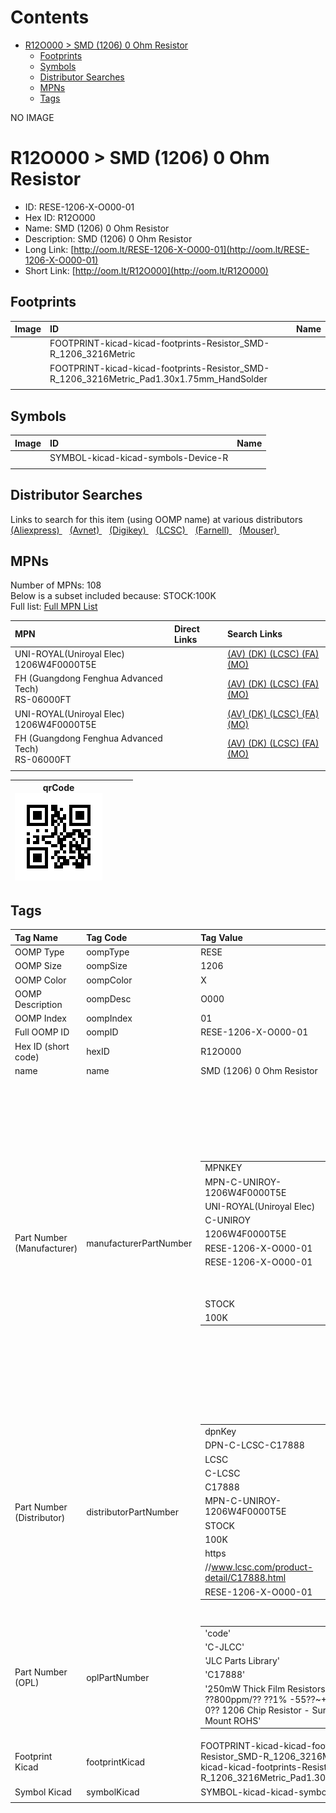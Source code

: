 



Contents
========

* [R12O000 > SMD (1206) 0 Ohm Resistor](#r12o000--smd-1206-0-ohm-resistor)
	* [Footprints](#footprints)
	* [Symbols](#symbols)
	* [Distributor Searches](#distributor-searches)
	* [MPNs](#mpns)
	* [Tags](#tags)
  
NO IMAGE  
# R12O000 > SMD (1206) 0 Ohm Resistor

- ID: RESE-1206-X-O000-01
- Hex ID: R12O000
- Name: SMD (1206) 0 Ohm Resistor
- Description: SMD (1206) 0 Ohm Resistor
- Long Link: [http://oom.lt/RESE-1206-X-O000-01](http://oom.lt/RESE-1206-X-O000-01)
- Short Link: [http://oom.lt/R12O000](http://oom.lt/R12O000)

## Footprints
  

|Image|ID|Name|
| :--- | :--- | :--- |
||FOOTPRINT-kicad-kicad-footprints-Resistor_SMD-R_1206_3216Metric||
||FOOTPRINT-kicad-kicad-footprints-Resistor_SMD-R_1206_3216Metric_Pad1.30x1.75mm_HandSolder||
||||

## Symbols
  

|Image|ID|Name|
| :--- | :--- | :--- |
|![]()|SYMBOL-kicad-kicad-symbols-Device-R||
||||

## Distributor Searches
  
Links to search for this item (using OOMP name) at various distributors  
[(Aliexpress) ](https://www.aliexpress.com/wholesale?SearchText=1117SMD+1206+0+Ohm+Resistor)&nbsp;&nbsp;&nbsp;[(Avnet) ](https://www.avnet.com/shop/us/search/SMD+1206+0+Ohm+Resistor)&nbsp;&nbsp;&nbsp;[(Digikey) ](https://www.digikey.co.uk/en/products/result?s=SMD+1206+0+Ohm+Resistor)&nbsp;&nbsp;&nbsp;[(LCSC) ](https://www.lcsc.com/search?q=SMD+1206+0+Ohm+Resistor)&nbsp;&nbsp;&nbsp;[(Farnell) ](https://uk.farnell.com/search?st=SMD+1206+0+Ohm+Resistor)&nbsp;&nbsp;&nbsp;[(Mouser) ](https://www.mouser.com/c/?q=SMD+1206+0+Ohm+Resistor)&nbsp;&nbsp;&nbsp;
## MPNs
  
Number of MPNs: 108<br>Below is a subset included because: STOCK:100K <br>Full list: [Full MPN List](MPNLIST.md)  

|MPN|Direct Links|Search Links|
| :--- | :--- | :--- |
|UNI-ROYAL(Uniroyal Elec)<br>1206W4F0000T5E||[(AV) ](https://www.avnet.com/shop/us/search/1206W4F0000T5E)[(DK) ](https://www.digikey.co.uk/products/en?keywords=1206W4F0000T5E)[(LCSC) ](https://www.lcsc.com/search?q=1206W4F0000T5E)[(FA) ](https://uk.farnell.com/search?st=1206W4F0000T5E)[(MO) ](https://www.mouser.com/c/?q=1206W4F0000T5E)|
|FH (Guangdong Fenghua Advanced Tech)<br>RS-06000FT||[(AV) ](https://www.avnet.com/shop/us/search/RS-06000FT)[(DK) ](https://www.digikey.co.uk/products/en?keywords=RS-06000FT)[(LCSC) ](https://www.lcsc.com/search?q=RS-06000FT)[(FA) ](https://uk.farnell.com/search?st=RS-06000FT)[(MO) ](https://www.mouser.com/c/?q=RS-06000FT)|
|UNI-ROYAL(Uniroyal Elec)<br>1206W4F0000T5E||[(AV) ](https://www.avnet.com/shop/us/search/1206W4F0000T5E)[(DK) ](https://www.digikey.co.uk/products/en?keywords=1206W4F0000T5E)[(LCSC) ](https://www.lcsc.com/search?q=1206W4F0000T5E)[(FA) ](https://uk.farnell.com/search?st=1206W4F0000T5E)[(MO) ](https://www.mouser.com/c/?q=1206W4F0000T5E)|
|FH (Guangdong Fenghua Advanced Tech)<br>RS-06000FT||[(AV) ](https://www.avnet.com/shop/us/search/RS-06000FT)[(DK) ](https://www.digikey.co.uk/products/en?keywords=RS-06000FT)[(LCSC) ](https://www.lcsc.com/search?q=RS-06000FT)[(FA) ](https://uk.farnell.com/search?st=RS-06000FT)[(MO) ](https://www.mouser.com/c/?q=RS-06000FT)|
||||
  

|qrCode<br>[![](https://raw.githubusercontent.com/oomlout/oomlout_OOMP_parts_V2/main/RESE/1206/X/O000/01/qrCode_140.png)](https://github.com/oomlout/oomlout_OOMP_parts_V2/tree/main/RESE/1206/X/O000/01/qrCode.png)||||
| :---: | :---: | :---: | :---: |

## Tags
  

|Tag Name|Tag Code|Tag Value|
| :--- | :--- | :--- |
|OOMP Type|oompType|RESE|
|OOMP Size|oompSize|1206|
|OOMP Color|oompColor|X|
|OOMP Description|oompDesc|O000|
|OOMP Index|oompIndex|01|
|Full OOMP ID|oompID|RESE-1206-X-O000-01|
|Hex ID (short code)|hexID|R12O000|
|name|name|SMD (1206) 0 Ohm Resistor|
|Part Number (Manufacturer)|manufacturerPartNumber|<table><tr><td>MPNKEY</td></tr><tr><td> MPN-C-UNIROY-1206W4F0000T5E</td><td> MANUFACTURER</td></tr><tr><td> UNI-ROYAL(Uniroyal Elec)</td><td> MANUCODE</td></tr><tr><td> C-UNIROY</td><td> MPN</td></tr><tr><td> 1206W4F0000T5E</td><td> OOMPIDPARTIAL</td></tr><tr><td> RESE-1206-X-O000-01</td><td> OOMPID</td></tr><tr><td> RESE-1206-X-O000-01</td><td> LINK</td></tr><tr><td> </td><td> DESCRIPTION</td></tr><tr><td> </td><td> TAGS</td></tr><tr><td> STOCK</td></tr><tr><td>100K</td></tr></table></td><td> <table><tr><td>MPNKEY</td></tr><tr><td> MPN-C-LIZELE-CR1206J40000G</td><td> MANUFACTURER</td></tr><tr><td> LIZ Elec</td><td> MANUCODE</td></tr><tr><td> C-LIZELE</td><td> MPN</td></tr><tr><td> CR1206J40000G</td><td> OOMPIDPARTIAL</td></tr><tr><td> RESE-1206-X-O000-01</td><td> OOMPID</td></tr><tr><td> RESE-1206-X-O000-01</td><td> LINK</td></tr><tr><td> </td><td> DESCRIPTION</td></tr><tr><td> </td><td> TAGS</td></tr><tr><td> </td></tr></table></td><td> <table><tr><td>MPNKEY</td></tr><tr><td> MPN-C-RALEC-RTT060000FTP</td><td> MANUFACTURER</td></tr><tr><td> RALEC</td><td> MANUCODE</td></tr><tr><td> C-RALEC</td><td> MPN</td></tr><tr><td> RTT060000FTP</td><td> OOMPIDPARTIAL</td></tr><tr><td> RESE-1206-X-O000-01</td><td> OOMPID</td></tr><tr><td> RESE-1206-X-O000-01</td><td> LINK</td></tr><tr><td> </td><td> DESCRIPTION</td></tr><tr><td> </td><td> TAGS</td></tr><tr><td> STOCK</td></tr><tr><td>1K</td></tr></table></td><td> <table><tr><td>MPNKEY</td></tr><tr><td> MPN-C-RALEC-RTT06000JTP</td><td> MANUFACTURER</td></tr><tr><td> RALEC</td><td> MANUCODE</td></tr><tr><td> C-RALEC</td><td> MPN</td></tr><tr><td> RTT06000JTP</td><td> OOMPIDPARTIAL</td></tr><tr><td> RESE-1206-X-O000-01</td><td> OOMPID</td></tr><tr><td> RESE-1206-X-O000-01</td><td> LINK</td></tr><tr><td> </td><td> DESCRIPTION</td></tr><tr><td> </td><td> TAGS</td></tr><tr><td> STOCK</td></tr><tr><td>1K</td></tr></table></td><td> <table><tr><td>MPNKEY</td></tr><tr><td> MPN-C-YAGEO-RC1206JR-070RL</td><td> MANUFACTURER</td></tr><tr><td> YAGEO</td><td> MANUCODE</td></tr><tr><td> C-YAGEO</td><td> MPN</td></tr><tr><td> RC1206JR-070RL</td><td> OOMPIDPARTIAL</td></tr><tr><td> RESE-1206-X-O000-01</td><td> OOMPID</td></tr><tr><td> RESE-1206-X-O000-01</td><td> LINK</td></tr><tr><td> </td><td> DESCRIPTION</td></tr><tr><td> </td><td> TAGS</td></tr><tr><td> STOCK</td></tr><tr><td>10K</td></tr></table></td><td> <table><tr><td>MPNKEY</td></tr><tr><td> MPN-C-KOASPE-RK73Z2BTTD</td><td> MANUFACTURER</td></tr><tr><td> KOA Speer Elec</td><td> MANUCODE</td></tr><tr><td> C-KOASPE</td><td> MPN</td></tr><tr><td> RK73Z2BTTD</td><td> OOMPIDPARTIAL</td></tr><tr><td> RESE-1206-X-O000-01</td><td> OOMPID</td></tr><tr><td> RESE-1206-X-O000-01</td><td> LINK</td></tr><tr><td> </td><td> DESCRIPTION</td></tr><tr><td> </td><td> TAGS</td></tr><tr><td> STOCK</td></tr><tr><td>1K</td></tr></table></td><td> <table><tr><td>MPNKEY</td></tr><tr><td> MPN-C-YAGEO-RC1206FR-070RL</td><td> MANUFACTURER</td></tr><tr><td> YAGEO</td><td> MANUCODE</td></tr><tr><td> C-YAGEO</td><td> MPN</td></tr><tr><td> RC1206FR-070RL</td><td> OOMPIDPARTIAL</td></tr><tr><td> RESE-1206-X-O000-01</td><td> OOMPID</td></tr><tr><td> RESE-1206-X-O000-01</td><td> LINK</td></tr><tr><td> </td><td> DESCRIPTION</td></tr><tr><td> </td><td> TAGS</td></tr><tr><td> STOCK</td></tr><tr><td>10K</td></tr></table></td><td> <table><tr><td>MPNKEY</td></tr><tr><td> MPN-C-FHGUAN-RS-06000FT</td><td> MANUFACTURER</td></tr><tr><td> FH (Guangdong Fenghua Advanced Tech)</td><td> MANUCODE</td></tr><tr><td> C-FHGUAN</td><td> MPN</td></tr><tr><td> RS-06000FT</td><td> OOMPIDPARTIAL</td></tr><tr><td> RESE-1206-X-O000-01</td><td> OOMPID</td></tr><tr><td> RESE-1206-X-O000-01</td><td> LINK</td></tr><tr><td> </td><td> DESCRIPTION</td></tr><tr><td> </td><td> TAGS</td></tr><tr><td> STOCK</td></tr><tr><td>100K</td></tr></table></td><td> <table><tr><td>MPNKEY</td></tr><tr><td> MPN-C-YAGEO-AC1206JR-070RL</td><td> MANUFACTURER</td></tr><tr><td> YAGEO</td><td> MANUCODE</td></tr><tr><td> C-YAGEO</td><td> MPN</td></tr><tr><td> AC1206JR-070RL</td><td> OOMPIDPARTIAL</td></tr><tr><td> RESE-1206-X-O000-01</td><td> OOMPID</td></tr><tr><td> RESE-1206-X-O000-01</td><td> LINK</td></tr><tr><td> </td><td> DESCRIPTION</td></tr><tr><td> </td><td> TAGS</td></tr><tr><td> STOCK</td></tr><tr><td>10K</td></tr></table></td><td> <table><tr><td>MPNKEY</td></tr><tr><td> MPN-C-YAGEO-AC1206FR-070RL</td><td> MANUFACTURER</td></tr><tr><td> YAGEO</td><td> MANUCODE</td></tr><tr><td> C-YAGEO</td><td> MPN</td></tr><tr><td> AC1206FR-070RL</td><td> OOMPIDPARTIAL</td></tr><tr><td> RESE-1206-X-O000-01</td><td> OOMPID</td></tr><tr><td> RESE-1206-X-O000-01</td><td> LINK</td></tr><tr><td> </td><td> DESCRIPTION</td></tr><tr><td> </td><td> TAGS</td></tr><tr><td> STOCK</td></tr><tr><td>10K</td></tr></table></td><td> <table><tr><td>MPNKEY</td></tr><tr><td> MPN-C-TAITEC-RM12JTN0</td><td> MANUFACTURER</td></tr><tr><td> TA-I Tech</td><td> MANUCODE</td></tr><tr><td> C-TAITEC</td><td> MPN</td></tr><tr><td> RM12JTN0</td><td> OOMPIDPARTIAL</td></tr><tr><td> RESE-1206-X-O000-01</td><td> OOMPID</td></tr><tr><td> RESE-1206-X-O000-01</td><td> LINK</td></tr><tr><td> </td><td> DESCRIPTION</td></tr><tr><td> </td><td> TAGS</td></tr><tr><td> </td></tr></table></td><td> <table><tr><td>MPNKEY</td></tr><tr><td> MPN-C-WALSIN-WR12X0000FTL</td><td> MANUFACTURER</td></tr><tr><td> Walsin Tech Corp</td><td> MANUCODE</td></tr><tr><td> C-WALSIN</td><td> MPN</td></tr><tr><td> WR12X0000FTL</td><td> OOMPIDPARTIAL</td></tr><tr><td> RESE-1206-X-O000-01</td><td> OOMPID</td></tr><tr><td> RESE-1206-X-O000-01</td><td> LINK</td></tr><tr><td> </td><td> DESCRIPTION</td></tr><tr><td> </td><td> TAGS</td></tr><tr><td> STOCK</td></tr><tr><td>1K</td></tr></table></td><td> <table><tr><td>MPNKEY</td></tr><tr><td> MPN-C-WALSIN-WR12X000PTL</td><td> MANUFACTURER</td></tr><tr><td> Walsin Tech Corp</td><td> MANUCODE</td></tr><tr><td> C-WALSIN</td><td> MPN</td></tr><tr><td> WR12X000PTL</td><td> OOMPIDPARTIAL</td></tr><tr><td> RESE-1206-X-O000-01</td><td> OOMPID</td></tr><tr><td> RESE-1206-X-O000-01</td><td> LINK</td></tr><tr><td> </td><td> DESCRIPTION</td></tr><tr><td> </td><td> TAGS</td></tr><tr><td> STOCK</td></tr><tr><td>1K</td></tr></table></td><td> <table><tr><td>MPNKEY</td></tr><tr><td> MPN-C-EVEROH-QR1206J0R00P05Z</td><td> MANUFACTURER</td></tr><tr><td> Ever Ohms Tech</td><td> MANUCODE</td></tr><tr><td> C-EVEROH</td><td> MPN</td></tr><tr><td> QR1206J0R00P05Z</td><td> OOMPIDPARTIAL</td></tr><tr><td> RESE-1206-X-O000-01</td><td> OOMPID</td></tr><tr><td> RESE-1206-X-O000-01</td><td> LINK</td></tr><tr><td> </td><td> DESCRIPTION</td></tr><tr><td> </td><td> TAGS</td></tr><tr><td> </td></tr></table></td><td> <table><tr><td>MPNKEY</td></tr><tr><td> MPN-C-VISHAY-CRCW12060000Z0EA</td><td> MANUFACTURER</td></tr><tr><td> Vishay Intertech</td><td> MANUCODE</td></tr><tr><td> C-VISHAY</td><td> MPN</td></tr><tr><td> CRCW12060000Z0EA</td><td> OOMPIDPARTIAL</td></tr><tr><td> RESE-1206-X-O000-01</td><td> OOMPID</td></tr><tr><td> RESE-1206-X-O000-01</td><td> LINK</td></tr><tr><td> </td><td> DESCRIPTION</td></tr><tr><td> </td><td> TAGS</td></tr><tr><td> STOCK</td></tr><tr><td>1K</td></tr></table></td><td> <table><tr><td>MPNKEY</td></tr><tr><td> MPN-C-ROHMSE-MCR18ERTJ000</td><td> MANUFACTURER</td></tr><tr><td> ROHM Semicon</td><td> MANUCODE</td></tr><tr><td> C-ROHMSE</td><td> MPN</td></tr><tr><td> MCR18ERTJ000</td><td> OOMPIDPARTIAL</td></tr><tr><td> RESE-1206-X-O000-01</td><td> OOMPID</td></tr><tr><td> RESE-1206-X-O000-01</td><td> LINK</td></tr><tr><td> </td><td> DESCRIPTION</td></tr><tr><td> </td><td> TAGS</td></tr><tr><td> </td></tr></table></td><td> <table><tr><td>MPNKEY</td></tr><tr><td> MPN-C-SEISTA-RMCF1206ZT0R00</td><td> MANUFACTURER</td></tr><tr><td> SEI(Stackpole Elec)</td><td> MANUCODE</td></tr><tr><td> C-SEISTA</td><td> MPN</td></tr><tr><td> RMCF1206ZT0R00</td><td> OOMPIDPARTIAL</td></tr><tr><td> RESE-1206-X-O000-01</td><td> OOMPID</td></tr><tr><td> RESE-1206-X-O000-01</td><td> LINK</td></tr><tr><td> </td><td> DESCRIPTION</td></tr><tr><td> </td><td> TAGS</td></tr><tr><td> </td></tr></table></td><td> <table><tr><td>MPNKEY</td></tr><tr><td> MPN-C-PANASO-ERJ8GEY0R00V</td><td> MANUFACTURER</td></tr><tr><td> PANASONIC</td><td> MANUCODE</td></tr><tr><td> C-PANASO</td><td> MPN</td></tr><tr><td> ERJ8GEY0R00V</td><td> OOMPIDPARTIAL</td></tr><tr><td> RESE-1206-X-O000-01</td><td> OOMPID</td></tr><tr><td> RESE-1206-X-O000-01</td><td> LINK</td></tr><tr><td> </td><td> DESCRIPTION</td></tr><tr><td> </td><td> TAGS</td></tr><tr><td> </td></tr></table></td><td> <table><tr><td>MPNKEY</td></tr><tr><td> MPN-C-EVEROH-CR1206F0R00P05Z</td><td> MANUFACTURER</td></tr><tr><td> Ever Ohms Tech</td><td> MANUCODE</td></tr><tr><td> C-EVEROH</td><td> MPN</td></tr><tr><td> CR1206F0R00P05Z</td><td> OOMPIDPARTIAL</td></tr><tr><td> RESE-1206-X-O000-01</td><td> OOMPID</td></tr><tr><td> RESE-1206-X-O000-01</td><td> LINK</td></tr><tr><td> </td><td> DESCRIPTION</td></tr><tr><td> </td><td> TAGS</td></tr><tr><td> STOCK</td></tr><tr><td>1K</td></tr></table></td><td> <table><tr><td>MPNKEY</td></tr><tr><td> MPN-C-TYOHM-RMC120601%N</td><td> MANUFACTURER</td></tr><tr><td> TyoHM</td><td> MANUCODE</td></tr><tr><td> C-TYOHM</td><td> MPN</td></tr><tr><td> RMC120601%N</td><td> OOMPIDPARTIAL</td></tr><tr><td> RESE-1206-X-O000-01</td><td> OOMPID</td></tr><tr><td> RESE-1206-X-O000-01</td><td> LINK</td></tr><tr><td> </td><td> DESCRIPTION</td></tr><tr><td> </td><td> TAGS</td></tr><tr><td> STOCK</td></tr><tr><td>1K</td></tr></table></td><td> <table><tr><td>MPNKEY</td></tr><tr><td> MPN-C-TYOHM-RMC120605%N</td><td> MANUFACTURER</td></tr><tr><td> TyoHM</td><td> MANUCODE</td></tr><tr><td> C-TYOHM</td><td> MPN</td></tr><tr><td> RMC120605%N</td><td> OOMPIDPARTIAL</td></tr><tr><td> RESE-1206-X-O000-01</td><td> OOMPID</td></tr><tr><td> RESE-1206-X-O000-01</td><td> LINK</td></tr><tr><td> </td><td> DESCRIPTION</td></tr><tr><td> </td><td> TAGS</td></tr><tr><td> </td></tr></table></td><td> <table><tr><td>MPNKEY</td></tr><tr><td> MPN-C-VIKING-CR-06JL7----0R</td><td> MANUFACTURER</td></tr><tr><td> Viking Tech</td><td> MANUCODE</td></tr><tr><td> C-VIKING</td><td> MPN</td></tr><tr><td> CR-06JL7----0R</td><td> OOMPIDPARTIAL</td></tr><tr><td> RESE-1206-X-O000-01</td><td> OOMPID</td></tr><tr><td> RESE-1206-X-O000-01</td><td> LINK</td></tr><tr><td> </td><td> DESCRIPTION</td></tr><tr><td> </td><td> TAGS</td></tr><tr><td> </td></tr></table></td><td> <table><tr><td>MPNKEY</td></tr><tr><td> MPN-C-VIKING-CR-06FL7----0R</td><td> MANUFACTURER</td></tr><tr><td> Viking Tech</td><td> MANUCODE</td></tr><tr><td> C-VIKING</td><td> MPN</td></tr><tr><td> CR-06FL7----0R</td><td> OOMPIDPARTIAL</td></tr><tr><td> RESE-1206-X-O000-01</td><td> OOMPID</td></tr><tr><td> RESE-1206-X-O000-01</td><td> LINK</td></tr><tr><td> </td><td> DESCRIPTION</td></tr><tr><td> </td><td> TAGS</td></tr><tr><td> </td></tr></table></td><td> <table><tr><td>MPNKEY</td></tr><tr><td> MPN-C-WALSIN-MR12X000PTL</td><td> MANUFACTURER</td></tr><tr><td> Walsin Tech Corp</td><td> MANUCODE</td></tr><tr><td> C-WALSIN</td><td> MPN</td></tr><tr><td> MR12X000PTL</td><td> OOMPIDPARTIAL</td></tr><tr><td> RESE-1206-X-O000-01</td><td> OOMPID</td></tr><tr><td> RESE-1206-X-O000-01</td><td> LINK</td></tr><tr><td> </td><td> DESCRIPTION</td></tr><tr><td> </td><td> TAGS</td></tr><tr><td> STOCK</td></tr><tr><td>1K</td></tr></table></td><td> <table><tr><td>MPNKEY</td></tr><tr><td> MPN-C-ROHMSE-MCR18EZHJ000</td><td> MANUFACTURER</td></tr><tr><td> ROHM Semicon</td><td> MANUCODE</td></tr><tr><td> C-ROHMSE</td><td> MPN</td></tr><tr><td> MCR18EZHJ000</td><td> OOMPIDPARTIAL</td></tr><tr><td> RESE-1206-X-O000-01</td><td> OOMPID</td></tr><tr><td> RESE-1206-X-O000-01</td><td> LINK</td></tr><tr><td> </td><td> DESCRIPTION</td></tr><tr><td> </td><td> TAGS</td></tr><tr><td> </td></tr></table></td><td> <table><tr><td>MPNKEY</td></tr><tr><td> MPN-C-WALSIN-SR12X000PTL</td><td> MANUFACTURER</td></tr><tr><td> Walsin Tech Corp</td><td> MANUCODE</td></tr><tr><td> C-WALSIN</td><td> MPN</td></tr><tr><td> SR12X000PTL</td><td> OOMPIDPARTIAL</td></tr><tr><td> RESE-1206-X-O000-01</td><td> OOMPID</td></tr><tr><td> RESE-1206-X-O000-01</td><td> LINK</td></tr><tr><td> </td><td> DESCRIPTION</td></tr><tr><td> </td><td> TAGS</td></tr><tr><td> </td></tr></table></td><td> <table><tr><td>MPNKEY</td></tr><tr><td> MPN-C-KAMAYA-RMC1/8JPTP</td><td> MANUFACTURER</td></tr><tr><td> KAMAYA</td><td> MANUCODE</td></tr><tr><td> C-KAMAYA</td><td> MPN</td></tr><tr><td> RMC1/8JPTP</td><td> OOMPIDPARTIAL</td></tr><tr><td> RESE-1206-X-O000-01</td><td> OOMPID</td></tr><tr><td> RESE-1206-X-O000-01</td><td> LINK</td></tr><tr><td> </td><td> DESCRIPTION</td></tr><tr><td> </td><td> TAGS</td></tr><tr><td> STOCK</td></tr><tr><td>1K</td></tr></table></td><td> <table><tr><td>MPNKEY</td></tr><tr><td> MPN-C-SEISTA-HCJ1206ZT0R00</td><td> MANUFACTURER</td></tr><tr><td> SEI(Stackpole Elec)</td><td> MANUCODE</td></tr><tr><td> C-SEISTA</td><td> MPN</td></tr><tr><td> HCJ1206ZT0R00</td><td> OOMPIDPARTIAL</td></tr><tr><td> RESE-1206-X-O000-01</td><td> OOMPID</td></tr><tr><td> RESE-1206-X-O000-01</td><td> LINK</td></tr><tr><td> </td><td> DESCRIPTION</td></tr><tr><td> </td><td> TAGS</td></tr><tr><td> </td></tr></table></td><td> <table><tr><td>MPNKEY</td></tr><tr><td> MPN-C-RESIST-AECR1206F0000K9</td><td> MANUFACTURER</td></tr><tr><td> Resistor.Today</td><td> MANUCODE</td></tr><tr><td> C-RESIST</td><td> MPN</td></tr><tr><td> AECR1206F0000K9</td><td> OOMPIDPARTIAL</td></tr><tr><td> RESE-1206-X-O000-01</td><td> OOMPID</td></tr><tr><td> RESE-1206-X-O000-01</td><td> LINK</td></tr><tr><td> </td><td> DESCRIPTION</td></tr><tr><td> </td><td> TAGS</td></tr><tr><td> STOCK</td></tr><tr><td>1K</td></tr></table></td><td> <table><tr><td>MPNKEY</td></tr><tr><td> MPN-C-SANYEA-SY1206JN0RP</td><td> MANUFACTURER</td></tr><tr><td> SANYEAR</td><td> MANUCODE</td></tr><tr><td> C-SANYEA</td><td> MPN</td></tr><tr><td> SY1206JN0RP</td><td> OOMPIDPARTIAL</td></tr><tr><td> RESE-1206-X-O000-01</td><td> OOMPID</td></tr><tr><td> RESE-1206-X-O000-01</td><td> LINK</td></tr><tr><td> </td><td> DESCRIPTION</td></tr><tr><td> </td><td> TAGS</td></tr><tr><td> </td></tr></table></td><td> <table><tr><td>MPNKEY</td></tr><tr><td> MPN-C-VIKING-CR-06JA7----0R</td><td> MANUFACTURER</td></tr><tr><td> Viking Tech</td><td> MANUCODE</td></tr><tr><td> C-VIKING</td><td> MPN</td></tr><tr><td> CR-06JA7----0R</td><td> OOMPIDPARTIAL</td></tr><tr><td> RESE-1206-X-O000-01</td><td> OOMPID</td></tr><tr><td> RESE-1206-X-O000-01</td><td> LINK</td></tr><tr><td> </td><td> DESCRIPTION</td></tr><tr><td> </td><td> TAGS</td></tr><tr><td> </td></tr></table></td><td> <table><tr><td>MPNKEY</td></tr><tr><td> MPN-C-FORT-CPM1206-B5NR000</td><td> MANUFACTURER</td></tr><tr><td> FORT</td><td> MANUCODE</td></tr><tr><td> C-FORT</td><td> MPN</td></tr><tr><td> CPM1206-B5NR000</td><td> OOMPIDPARTIAL</td></tr><tr><td> RESE-1206-X-O000-01</td><td> OOMPID</td></tr><tr><td> RESE-1206-X-O000-01</td><td> LINK</td></tr><tr><td> </td><td> DESCRIPTION</td></tr><tr><td> </td><td> TAGS</td></tr><tr><td> </td></tr></table></td><td> <table><tr><td>MPNKEY</td></tr><tr><td> MPN-C-UNIROY-HP06W2J0000T5E</td><td> MANUFACTURER</td></tr><tr><td> UNI-ROYAL(Uniroyal Elec)</td><td> MANUCODE</td></tr><tr><td> C-UNIROY</td><td> MPN</td></tr><tr><td> HP06W2J0000T5E</td><td> OOMPIDPARTIAL</td></tr><tr><td> RESE-1206-X-O000-01</td><td> OOMPID</td></tr><tr><td> RESE-1206-X-O000-01</td><td> LINK</td></tr><tr><td> </td><td> DESCRIPTION</td></tr><tr><td> </td><td> TAGS</td></tr><tr><td> </td></tr></table></td><td> <table><tr><td>MPNKEY</td></tr><tr><td> MPN-C-HKRHON-RCT060RJLF</td><td> MANUFACTURER</td></tr><tr><td> HKR(Hong Kong Resistors)</td><td> MANUCODE</td></tr><tr><td> C-HKRHON</td><td> MPN</td></tr><tr><td> RCT060RJLF</td><td> OOMPIDPARTIAL</td></tr><tr><td> RESE-1206-X-O000-01</td><td> OOMPID</td></tr><tr><td> RESE-1206-X-O000-01</td><td> LINK</td></tr><tr><td> </td><td> DESCRIPTION</td></tr><tr><td> </td><td> TAGS</td></tr><tr><td> </td></tr></table></td><td> <table><tr><td>MPNKEY</td></tr><tr><td> MPN-C-YAGEO-AF1206JR-070RL</td><td> MANUFACTURER</td></tr><tr><td> YAGEO</td><td> MANUCODE</td></tr><tr><td> C-YAGEO</td><td> MPN</td></tr><tr><td> AF1206JR-070RL</td><td> OOMPIDPARTIAL</td></tr><tr><td> RESE-1206-X-O000-01</td><td> OOMPID</td></tr><tr><td> RESE-1206-X-O000-01</td><td> LINK</td></tr><tr><td> </td><td> DESCRIPTION</td></tr><tr><td> </td><td> TAGS</td></tr><tr><td> </td></tr></table></td><td> <table><tr><td>MPNKEY</td></tr><tr><td> MPN-C-YAGEO-RC1206JR-7W0RL</td><td> MANUFACTURER</td></tr><tr><td> YAGEO</td><td> MANUCODE</td></tr><tr><td> C-YAGEO</td><td> MPN</td></tr><tr><td> RC1206JR-7W0RL</td><td> OOMPIDPARTIAL</td></tr><tr><td> RESE-1206-X-O000-01</td><td> OOMPID</td></tr><tr><td> RESE-1206-X-O000-01</td><td> LINK</td></tr><tr><td> </td><td> DESCRIPTION</td></tr><tr><td> </td><td> TAGS</td></tr><tr><td> </td></tr></table></td><td> <table><tr><td>MPNKEY</td></tr><tr><td> MPN-C-VISHAY-WSL120600000ZEA9</td><td> MANUFACTURER</td></tr><tr><td> Vishay Intertech</td><td> MANUCODE</td></tr><tr><td> C-VISHAY</td><td> MPN</td></tr><tr><td> WSL120600000ZEA9</td><td> OOMPIDPARTIAL</td></tr><tr><td> RESE-1206-X-O000-01</td><td> OOMPID</td></tr><tr><td> RESE-1206-X-O000-01</td><td> LINK</td></tr><tr><td> </td><td> DESCRIPTION</td></tr><tr><td> </td><td> TAGS</td></tr><tr><td> </td></tr></table></td><td> <table><tr><td>MPNKEY</td></tr><tr><td> MPN-C-VISHAY-CRCW12060000Z0EAC</td><td> MANUFACTURER</td></tr><tr><td> Vishay Intertech</td><td> MANUCODE</td></tr><tr><td> C-VISHAY</td><td> MPN</td></tr><tr><td> CRCW12060000Z0EAC</td><td> OOMPIDPARTIAL</td></tr><tr><td> RESE-1206-X-O000-01</td><td> OOMPID</td></tr><tr><td> RESE-1206-X-O000-01</td><td> LINK</td></tr><tr><td> </td><td> DESCRIPTION</td></tr><tr><td> </td><td> TAGS</td></tr><tr><td> </td></tr></table></td><td> <table><tr><td>MPNKEY</td></tr><tr><td> MPN-C-VISHAY-CRCW12060000Z0EAHP</td><td> MANUFACTURER</td></tr><tr><td> Vishay Intertech</td><td> MANUCODE</td></tr><tr><td> C-VISHAY</td><td> MPN</td></tr><tr><td> CRCW12060000Z0EAHP</td><td> OOMPIDPARTIAL</td></tr><tr><td> RESE-1206-X-O000-01</td><td> OOMPID</td></tr><tr><td> RESE-1206-X-O000-01</td><td> LINK</td></tr><tr><td> </td><td> DESCRIPTION</td></tr><tr><td> </td><td> TAGS</td></tr><tr><td> </td></tr></table></td><td> <table><tr><td>MPNKEY</td></tr><tr><td> MPN-C-EVEROH-CR1206J0R00P05Z</td><td> MANUFACTURER</td></tr><tr><td> Ever Ohms Tech</td><td> MANUCODE</td></tr><tr><td> C-EVEROH</td><td> MPN</td></tr><tr><td> CR1206J0R00P05Z</td><td> OOMPIDPARTIAL</td></tr><tr><td> RESE-1206-X-O000-01</td><td> OOMPID</td></tr><tr><td> RESE-1206-X-O000-01</td><td> LINK</td></tr><tr><td> </td><td> DESCRIPTION</td></tr><tr><td> </td><td> TAGS</td></tr><tr><td> </td></tr></table></td><td> <table><tr><td>MPNKEY</td></tr><tr><td> MPN-C-UNIROY-NQ06W4J0000T5E</td><td> MANUFACTURER</td></tr><tr><td> UNI-ROYAL(Uniroyal Elec)</td><td> MANUCODE</td></tr><tr><td> C-UNIROY</td><td> MPN</td></tr><tr><td> NQ06W4J0000T5E</td><td> OOMPIDPARTIAL</td></tr><tr><td> RESE-1206-X-O000-01</td><td> OOMPID</td></tr><tr><td> RESE-1206-X-O000-01</td><td> LINK</td></tr><tr><td> </td><td> DESCRIPTION</td></tr><tr><td> </td><td> TAGS</td></tr><tr><td> </td></tr></table></td><td> <table><tr><td>MPNKEY</td></tr><tr><td> MPN-C-UNIROY-NQ06W4F0000T5E</td><td> MANUFACTURER</td></tr><tr><td> UNI-ROYAL(Uniroyal Elec)</td><td> MANUCODE</td></tr><tr><td> C-UNIROY</td><td> MPN</td></tr><tr><td> NQ06W4F0000T5E</td><td> OOMPIDPARTIAL</td></tr><tr><td> RESE-1206-X-O000-01</td><td> OOMPID</td></tr><tr><td> RESE-1206-X-O000-01</td><td> LINK</td></tr><tr><td> </td><td> DESCRIPTION</td></tr><tr><td> </td><td> TAGS</td></tr><tr><td> STOCK</td></tr><tr><td>1K</td></tr></table></td><td> <table><tr><td>MPNKEY</td></tr><tr><td> MPN-C-UNIROY-CQ06W4F0000T5E</td><td> MANUFACTURER</td></tr><tr><td> UNI-ROYAL(Uniroyal Elec)</td><td> MANUCODE</td></tr><tr><td> C-UNIROY</td><td> MPN</td></tr><tr><td> CQ06W4F0000T5E</td><td> OOMPIDPARTIAL</td></tr><tr><td> RESE-1206-X-O000-01</td><td> OOMPID</td></tr><tr><td> RESE-1206-X-O000-01</td><td> LINK</td></tr><tr><td> </td><td> DESCRIPTION</td></tr><tr><td> </td><td> TAGS</td></tr><tr><td> </td></tr></table></td><td> <table><tr><td>MPNKEY</td></tr><tr><td> MPN-C-YAGEO-RC1206JR-130RL</td><td> MANUFACTURER</td></tr><tr><td> YAGEO</td><td> MANUCODE</td></tr><tr><td> C-YAGEO</td><td> MPN</td></tr><tr><td> RC1206JR-130RL</td><td> OOMPIDPARTIAL</td></tr><tr><td> RESE-1206-X-O000-01</td><td> OOMPID</td></tr><tr><td> RESE-1206-X-O000-01</td><td> LINK</td></tr><tr><td> </td><td> DESCRIPTION</td></tr><tr><td> </td><td> TAGS</td></tr><tr><td> </td></tr></table></td><td> <table><tr><td>MPNKEY</td></tr><tr><td> MPN-C-VISHAY-CRCW12060000Z0EC</td><td> MANUFACTURER</td></tr><tr><td> Vishay Intertech</td><td> MANUCODE</td></tr><tr><td> C-VISHAY</td><td> MPN</td></tr><tr><td> CRCW12060000Z0EC</td><td> OOMPIDPARTIAL</td></tr><tr><td> RESE-1206-X-O000-01</td><td> OOMPID</td></tr><tr><td> RESE-1206-X-O000-01</td><td> LINK</td></tr><tr><td> </td><td> DESCRIPTION</td></tr><tr><td> </td><td> TAGS</td></tr><tr><td> </td></tr></table></td><td> <table><tr><td>MPNKEY</td></tr><tr><td> MPN-C-TECONN-CRG1206ZR</td><td> MANUFACTURER</td></tr><tr><td> TE Connectivity</td><td> MANUCODE</td></tr><tr><td> C-TECONN</td><td> MPN</td></tr><tr><td> CRG1206ZR</td><td> OOMPIDPARTIAL</td></tr><tr><td> RESE-1206-X-O000-01</td><td> OOMPID</td></tr><tr><td> RESE-1206-X-O000-01</td><td> LINK</td></tr><tr><td> </td><td> DESCRIPTION</td></tr><tr><td> </td><td> TAGS</td></tr><tr><td> </td></tr></table></td><td> <table><tr><td>MPNKEY</td></tr><tr><td> MPN-C-VISHAY-RCA06120000Z0EALS</td><td> MANUFACTURER</td></tr><tr><td> Vishay Intertech</td><td> MANUCODE</td></tr><tr><td> C-VISHAY</td><td> MPN</td></tr><tr><td> RCA06120000Z0EALS</td><td> OOMPIDPARTIAL</td></tr><tr><td> RESE-1206-X-O000-01</td><td> OOMPID</td></tr><tr><td> RESE-1206-X-O000-01</td><td> LINK</td></tr><tr><td> </td><td> DESCRIPTION</td></tr><tr><td> </td><td> TAGS</td></tr><tr><td> </td></tr></table></td><td> <table><tr><td>MPNKEY</td></tr><tr><td> MPN-C-VISHAY-RCG12060000Z0EA</td><td> MANUFACTURER</td></tr><tr><td> Vishay Intertech</td><td> MANUCODE</td></tr><tr><td> C-VISHAY</td><td> MPN</td></tr><tr><td> RCG12060000Z0EA</td><td> OOMPIDPARTIAL</td></tr><tr><td> RESE-1206-X-O000-01</td><td> OOMPID</td></tr><tr><td> RESE-1206-X-O000-01</td><td> LINK</td></tr><tr><td> </td><td> DESCRIPTION</td></tr><tr><td> </td><td> TAGS</td></tr><tr><td> </td></tr></table></td><td> <table><tr><td>MPNKEY</td></tr><tr><td> MPN-C-VISHAY-CRCW12060000ZSTA</td><td> MANUFACTURER</td></tr><tr><td> Vishay Intertech</td><td> MANUCODE</td></tr><tr><td> C-VISHAY</td><td> MPN</td></tr><tr><td> CRCW12060000ZSTA</td><td> OOMPIDPARTIAL</td></tr><tr><td> RESE-1206-X-O000-01</td><td> OOMPID</td></tr><tr><td> RESE-1206-X-O000-01</td><td> LINK</td></tr><tr><td> </td><td> DESCRIPTION</td></tr><tr><td> </td><td> TAGS</td></tr><tr><td> </td></tr></table></td><td> <table><tr><td>MPNKEY</td></tr><tr><td> MPN-C-VISHAY-RCS12060000Z0EA</td><td> MANUFACTURER</td></tr><tr><td> Vishay Intertech</td><td> MANUCODE</td></tr><tr><td> C-VISHAY</td><td> MPN</td></tr><tr><td> RCS12060000Z0EA</td><td> OOMPIDPARTIAL</td></tr><tr><td> RESE-1206-X-O000-01</td><td> OOMPID</td></tr><tr><td> RESE-1206-X-O000-01</td><td> LINK</td></tr><tr><td> </td><td> DESCRIPTION</td></tr><tr><td> </td><td> TAGS</td></tr><tr><td> </td></tr></table></td><td> <table><tr><td>MPNKEY</td></tr><tr><td> MPN-C-VISHAY-CRCW12060000ZSTB</td><td> MANUFACTURER</td></tr><tr><td> Vishay Intertech</td><td> MANUCODE</td></tr><tr><td> C-VISHAY</td><td> MPN</td></tr><tr><td> CRCW12060000ZSTB</td><td> OOMPIDPARTIAL</td></tr><tr><td> RESE-1206-X-O000-01</td><td> OOMPID</td></tr><tr><td> RESE-1206-X-O000-01</td><td> LINK</td></tr><tr><td> </td><td> DESCRIPTION</td></tr><tr><td> </td><td> TAGS</td></tr><tr><td> </td></tr></table></td><td> <table><tr><td>MPNKEY</td></tr><tr><td> MPN-C-KOASPE-RK73Z2BRTTD</td><td> MANUFACTURER</td></tr><tr><td> KOA Speer Elec</td><td> MANUCODE</td></tr><tr><td> C-KOASPE</td><td> MPN</td></tr><tr><td> RK73Z2BRTTD</td><td> OOMPIDPARTIAL</td></tr><tr><td> RESE-1206-X-O000-01</td><td> OOMPID</td></tr><tr><td> RESE-1206-X-O000-01</td><td> LINK</td></tr><tr><td> </td><td> DESCRIPTION</td></tr><tr><td> </td><td> TAGS</td></tr><tr><td> </td></tr></table></td><td> <table><tr><td>MPNKEY</td></tr><tr><td> MPN-C-YAGEO-RC1206FR-7W0RL</td><td> MANUFACTURER</td></tr><tr><td> YAGEO</td><td> MANUCODE</td></tr><tr><td> C-YAGEO</td><td> MPN</td></tr><tr><td> RC1206FR-7W0RL</td><td> OOMPIDPARTIAL</td></tr><tr><td> RESE-1206-X-O000-01</td><td> OOMPID</td></tr><tr><td> RESE-1206-X-O000-01</td><td> LINK</td></tr><tr><td> </td><td> DESCRIPTION</td></tr><tr><td> </td><td> TAGS</td></tr><tr><td> </td></tr></table></td><td> <table><tr><td>MPNKEY</td></tr><tr><td> MPN-C-FHGUAN-RHS-06000JT</td><td> MANUFACTURER</td></tr><tr><td> FH (Guangdong Fenghua Advanced Tech)</td><td> MANUCODE</td></tr><tr><td> C-FHGUAN</td><td> MPN</td></tr><tr><td> RHS-06000JT</td><td> OOMPIDPARTIAL</td></tr><tr><td> RESE-1206-X-O000-01</td><td> OOMPID</td></tr><tr><td> RESE-1206-X-O000-01</td><td> LINK</td></tr><tr><td> </td><td> DESCRIPTION</td></tr><tr><td> </td><td> TAGS</td></tr><tr><td> STOCK</td></tr><tr><td>1K</td></tr></table></td><td> <table><tr><td>MPNKEY</td></tr><tr><td> MPN-C-UNIROY-1206W4F0000T5E</td><td> MANUFACTURER</td></tr><tr><td> UNI-ROYAL(Uniroyal Elec)</td><td> MANUCODE</td></tr><tr><td> C-UNIROY</td><td> MPN</td></tr><tr><td> 1206W4F0000T5E</td><td> OOMPIDPARTIAL</td></tr><tr><td> RESE-1206-X-O000-01</td><td> OOMPID</td></tr><tr><td> RESE-1206-X-O000-01</td><td> LINK</td></tr><tr><td> </td><td> DESCRIPTION</td></tr><tr><td> </td><td> TAGS</td></tr><tr><td> STOCK</td></tr><tr><td>100K</td></tr></table></td><td> <table><tr><td>MPNKEY</td></tr><tr><td> MPN-C-LIZELE-CR1206J40000G</td><td> MANUFACTURER</td></tr><tr><td> LIZ Elec</td><td> MANUCODE</td></tr><tr><td> C-LIZELE</td><td> MPN</td></tr><tr><td> CR1206J40000G</td><td> OOMPIDPARTIAL</td></tr><tr><td> RESE-1206-X-O000-01</td><td> OOMPID</td></tr><tr><td> RESE-1206-X-O000-01</td><td> LINK</td></tr><tr><td> </td><td> DESCRIPTION</td></tr><tr><td> </td><td> TAGS</td></tr><tr><td> </td></tr></table></td><td> <table><tr><td>MPNKEY</td></tr><tr><td> MPN-C-RALEC-RTT060000FTP</td><td> MANUFACTURER</td></tr><tr><td> RALEC</td><td> MANUCODE</td></tr><tr><td> C-RALEC</td><td> MPN</td></tr><tr><td> RTT060000FTP</td><td> OOMPIDPARTIAL</td></tr><tr><td> RESE-1206-X-O000-01</td><td> OOMPID</td></tr><tr><td> RESE-1206-X-O000-01</td><td> LINK</td></tr><tr><td> </td><td> DESCRIPTION</td></tr><tr><td> </td><td> TAGS</td></tr><tr><td> STOCK</td></tr><tr><td>1K</td></tr></table></td><td> <table><tr><td>MPNKEY</td></tr><tr><td> MPN-C-RALEC-RTT06000JTP</td><td> MANUFACTURER</td></tr><tr><td> RALEC</td><td> MANUCODE</td></tr><tr><td> C-RALEC</td><td> MPN</td></tr><tr><td> RTT06000JTP</td><td> OOMPIDPARTIAL</td></tr><tr><td> RESE-1206-X-O000-01</td><td> OOMPID</td></tr><tr><td> RESE-1206-X-O000-01</td><td> LINK</td></tr><tr><td> </td><td> DESCRIPTION</td></tr><tr><td> </td><td> TAGS</td></tr><tr><td> STOCK</td></tr><tr><td>1K</td></tr></table></td><td> <table><tr><td>MPNKEY</td></tr><tr><td> MPN-C-YAGEO-RC1206JR-070RL</td><td> MANUFACTURER</td></tr><tr><td> YAGEO</td><td> MANUCODE</td></tr><tr><td> C-YAGEO</td><td> MPN</td></tr><tr><td> RC1206JR-070RL</td><td> OOMPIDPARTIAL</td></tr><tr><td> RESE-1206-X-O000-01</td><td> OOMPID</td></tr><tr><td> RESE-1206-X-O000-01</td><td> LINK</td></tr><tr><td> </td><td> DESCRIPTION</td></tr><tr><td> </td><td> TAGS</td></tr><tr><td> STOCK</td></tr><tr><td>10K</td></tr></table></td><td> <table><tr><td>MPNKEY</td></tr><tr><td> MPN-C-KOASPE-RK73Z2BTTD</td><td> MANUFACTURER</td></tr><tr><td> KOA Speer Elec</td><td> MANUCODE</td></tr><tr><td> C-KOASPE</td><td> MPN</td></tr><tr><td> RK73Z2BTTD</td><td> OOMPIDPARTIAL</td></tr><tr><td> RESE-1206-X-O000-01</td><td> OOMPID</td></tr><tr><td> RESE-1206-X-O000-01</td><td> LINK</td></tr><tr><td> </td><td> DESCRIPTION</td></tr><tr><td> </td><td> TAGS</td></tr><tr><td> STOCK</td></tr><tr><td>1K</td></tr></table></td><td> <table><tr><td>MPNKEY</td></tr><tr><td> MPN-C-YAGEO-RC1206FR-070RL</td><td> MANUFACTURER</td></tr><tr><td> YAGEO</td><td> MANUCODE</td></tr><tr><td> C-YAGEO</td><td> MPN</td></tr><tr><td> RC1206FR-070RL</td><td> OOMPIDPARTIAL</td></tr><tr><td> RESE-1206-X-O000-01</td><td> OOMPID</td></tr><tr><td> RESE-1206-X-O000-01</td><td> LINK</td></tr><tr><td> </td><td> DESCRIPTION</td></tr><tr><td> </td><td> TAGS</td></tr><tr><td> STOCK</td></tr><tr><td>10K</td></tr></table></td><td> <table><tr><td>MPNKEY</td></tr><tr><td> MPN-C-FHGUAN-RS-06000FT</td><td> MANUFACTURER</td></tr><tr><td> FH (Guangdong Fenghua Advanced Tech)</td><td> MANUCODE</td></tr><tr><td> C-FHGUAN</td><td> MPN</td></tr><tr><td> RS-06000FT</td><td> OOMPIDPARTIAL</td></tr><tr><td> RESE-1206-X-O000-01</td><td> OOMPID</td></tr><tr><td> RESE-1206-X-O000-01</td><td> LINK</td></tr><tr><td> </td><td> DESCRIPTION</td></tr><tr><td> </td><td> TAGS</td></tr><tr><td> STOCK</td></tr><tr><td>100K</td></tr></table></td><td> <table><tr><td>MPNKEY</td></tr><tr><td> MPN-C-YAGEO-AC1206JR-070RL</td><td> MANUFACTURER</td></tr><tr><td> YAGEO</td><td> MANUCODE</td></tr><tr><td> C-YAGEO</td><td> MPN</td></tr><tr><td> AC1206JR-070RL</td><td> OOMPIDPARTIAL</td></tr><tr><td> RESE-1206-X-O000-01</td><td> OOMPID</td></tr><tr><td> RESE-1206-X-O000-01</td><td> LINK</td></tr><tr><td> </td><td> DESCRIPTION</td></tr><tr><td> </td><td> TAGS</td></tr><tr><td> STOCK</td></tr><tr><td>10K</td></tr></table></td><td> <table><tr><td>MPNKEY</td></tr><tr><td> MPN-C-YAGEO-AC1206FR-070RL</td><td> MANUFACTURER</td></tr><tr><td> YAGEO</td><td> MANUCODE</td></tr><tr><td> C-YAGEO</td><td> MPN</td></tr><tr><td> AC1206FR-070RL</td><td> OOMPIDPARTIAL</td></tr><tr><td> RESE-1206-X-O000-01</td><td> OOMPID</td></tr><tr><td> RESE-1206-X-O000-01</td><td> LINK</td></tr><tr><td> </td><td> DESCRIPTION</td></tr><tr><td> </td><td> TAGS</td></tr><tr><td> STOCK</td></tr><tr><td>10K</td></tr></table></td><td> <table><tr><td>MPNKEY</td></tr><tr><td> MPN-C-TAITEC-RM12JTN0</td><td> MANUFACTURER</td></tr><tr><td> TA-I Tech</td><td> MANUCODE</td></tr><tr><td> C-TAITEC</td><td> MPN</td></tr><tr><td> RM12JTN0</td><td> OOMPIDPARTIAL</td></tr><tr><td> RESE-1206-X-O000-01</td><td> OOMPID</td></tr><tr><td> RESE-1206-X-O000-01</td><td> LINK</td></tr><tr><td> </td><td> DESCRIPTION</td></tr><tr><td> </td><td> TAGS</td></tr><tr><td> </td></tr></table></td><td> <table><tr><td>MPNKEY</td></tr><tr><td> MPN-C-WALSIN-WR12X0000FTL</td><td> MANUFACTURER</td></tr><tr><td> Walsin Tech Corp</td><td> MANUCODE</td></tr><tr><td> C-WALSIN</td><td> MPN</td></tr><tr><td> WR12X0000FTL</td><td> OOMPIDPARTIAL</td></tr><tr><td> RESE-1206-X-O000-01</td><td> OOMPID</td></tr><tr><td> RESE-1206-X-O000-01</td><td> LINK</td></tr><tr><td> </td><td> DESCRIPTION</td></tr><tr><td> </td><td> TAGS</td></tr><tr><td> STOCK</td></tr><tr><td>1K</td></tr></table></td><td> <table><tr><td>MPNKEY</td></tr><tr><td> MPN-C-WALSIN-WR12X000PTL</td><td> MANUFACTURER</td></tr><tr><td> Walsin Tech Corp</td><td> MANUCODE</td></tr><tr><td> C-WALSIN</td><td> MPN</td></tr><tr><td> WR12X000PTL</td><td> OOMPIDPARTIAL</td></tr><tr><td> RESE-1206-X-O000-01</td><td> OOMPID</td></tr><tr><td> RESE-1206-X-O000-01</td><td> LINK</td></tr><tr><td> </td><td> DESCRIPTION</td></tr><tr><td> </td><td> TAGS</td></tr><tr><td> STOCK</td></tr><tr><td>1K</td></tr></table></td><td> <table><tr><td>MPNKEY</td></tr><tr><td> MPN-C-EVEROH-QR1206J0R00P05Z</td><td> MANUFACTURER</td></tr><tr><td> Ever Ohms Tech</td><td> MANUCODE</td></tr><tr><td> C-EVEROH</td><td> MPN</td></tr><tr><td> QR1206J0R00P05Z</td><td> OOMPIDPARTIAL</td></tr><tr><td> RESE-1206-X-O000-01</td><td> OOMPID</td></tr><tr><td> RESE-1206-X-O000-01</td><td> LINK</td></tr><tr><td> </td><td> DESCRIPTION</td></tr><tr><td> </td><td> TAGS</td></tr><tr><td> </td></tr></table></td><td> <table><tr><td>MPNKEY</td></tr><tr><td> MPN-C-VISHAY-CRCW12060000Z0EA</td><td> MANUFACTURER</td></tr><tr><td> Vishay Intertech</td><td> MANUCODE</td></tr><tr><td> C-VISHAY</td><td> MPN</td></tr><tr><td> CRCW12060000Z0EA</td><td> OOMPIDPARTIAL</td></tr><tr><td> RESE-1206-X-O000-01</td><td> OOMPID</td></tr><tr><td> RESE-1206-X-O000-01</td><td> LINK</td></tr><tr><td> </td><td> DESCRIPTION</td></tr><tr><td> </td><td> TAGS</td></tr><tr><td> STOCK</td></tr><tr><td>1K</td></tr></table></td><td> <table><tr><td>MPNKEY</td></tr><tr><td> MPN-C-ROHMSE-MCR18ERTJ000</td><td> MANUFACTURER</td></tr><tr><td> ROHM Semicon</td><td> MANUCODE</td></tr><tr><td> C-ROHMSE</td><td> MPN</td></tr><tr><td> MCR18ERTJ000</td><td> OOMPIDPARTIAL</td></tr><tr><td> RESE-1206-X-O000-01</td><td> OOMPID</td></tr><tr><td> RESE-1206-X-O000-01</td><td> LINK</td></tr><tr><td> </td><td> DESCRIPTION</td></tr><tr><td> </td><td> TAGS</td></tr><tr><td> </td></tr></table></td><td> <table><tr><td>MPNKEY</td></tr><tr><td> MPN-C-SEISTA-RMCF1206ZT0R00</td><td> MANUFACTURER</td></tr><tr><td> SEI(Stackpole Elec)</td><td> MANUCODE</td></tr><tr><td> C-SEISTA</td><td> MPN</td></tr><tr><td> RMCF1206ZT0R00</td><td> OOMPIDPARTIAL</td></tr><tr><td> RESE-1206-X-O000-01</td><td> OOMPID</td></tr><tr><td> RESE-1206-X-O000-01</td><td> LINK</td></tr><tr><td> </td><td> DESCRIPTION</td></tr><tr><td> </td><td> TAGS</td></tr><tr><td> </td></tr></table></td><td> <table><tr><td>MPNKEY</td></tr><tr><td> MPN-C-PANASO-ERJ8GEY0R00V</td><td> MANUFACTURER</td></tr><tr><td> PANASONIC</td><td> MANUCODE</td></tr><tr><td> C-PANASO</td><td> MPN</td></tr><tr><td> ERJ8GEY0R00V</td><td> OOMPIDPARTIAL</td></tr><tr><td> RESE-1206-X-O000-01</td><td> OOMPID</td></tr><tr><td> RESE-1206-X-O000-01</td><td> LINK</td></tr><tr><td> </td><td> DESCRIPTION</td></tr><tr><td> </td><td> TAGS</td></tr><tr><td> </td></tr></table></td><td> <table><tr><td>MPNKEY</td></tr><tr><td> MPN-C-EVEROH-CR1206F0R00P05Z</td><td> MANUFACTURER</td></tr><tr><td> Ever Ohms Tech</td><td> MANUCODE</td></tr><tr><td> C-EVEROH</td><td> MPN</td></tr><tr><td> CR1206F0R00P05Z</td><td> OOMPIDPARTIAL</td></tr><tr><td> RESE-1206-X-O000-01</td><td> OOMPID</td></tr><tr><td> RESE-1206-X-O000-01</td><td> LINK</td></tr><tr><td> </td><td> DESCRIPTION</td></tr><tr><td> </td><td> TAGS</td></tr><tr><td> STOCK</td></tr><tr><td>1K</td></tr></table></td><td> <table><tr><td>MPNKEY</td></tr><tr><td> MPN-C-TYOHM-RMC120601%N</td><td> MANUFACTURER</td></tr><tr><td> TyoHM</td><td> MANUCODE</td></tr><tr><td> C-TYOHM</td><td> MPN</td></tr><tr><td> RMC120601%N</td><td> OOMPIDPARTIAL</td></tr><tr><td> RESE-1206-X-O000-01</td><td> OOMPID</td></tr><tr><td> RESE-1206-X-O000-01</td><td> LINK</td></tr><tr><td> </td><td> DESCRIPTION</td></tr><tr><td> </td><td> TAGS</td></tr><tr><td> STOCK</td></tr><tr><td>1K</td></tr></table></td><td> <table><tr><td>MPNKEY</td></tr><tr><td> MPN-C-TYOHM-RMC120605%N</td><td> MANUFACTURER</td></tr><tr><td> TyoHM</td><td> MANUCODE</td></tr><tr><td> C-TYOHM</td><td> MPN</td></tr><tr><td> RMC120605%N</td><td> OOMPIDPARTIAL</td></tr><tr><td> RESE-1206-X-O000-01</td><td> OOMPID</td></tr><tr><td> RESE-1206-X-O000-01</td><td> LINK</td></tr><tr><td> </td><td> DESCRIPTION</td></tr><tr><td> </td><td> TAGS</td></tr><tr><td> </td></tr></table></td><td> <table><tr><td>MPNKEY</td></tr><tr><td> MPN-C-VIKING-CR-06JL7----0R</td><td> MANUFACTURER</td></tr><tr><td> Viking Tech</td><td> MANUCODE</td></tr><tr><td> C-VIKING</td><td> MPN</td></tr><tr><td> CR-06JL7----0R</td><td> OOMPIDPARTIAL</td></tr><tr><td> RESE-1206-X-O000-01</td><td> OOMPID</td></tr><tr><td> RESE-1206-X-O000-01</td><td> LINK</td></tr><tr><td> </td><td> DESCRIPTION</td></tr><tr><td> </td><td> TAGS</td></tr><tr><td> </td></tr></table></td><td> <table><tr><td>MPNKEY</td></tr><tr><td> MPN-C-VIKING-CR-06FL7----0R</td><td> MANUFACTURER</td></tr><tr><td> Viking Tech</td><td> MANUCODE</td></tr><tr><td> C-VIKING</td><td> MPN</td></tr><tr><td> CR-06FL7----0R</td><td> OOMPIDPARTIAL</td></tr><tr><td> RESE-1206-X-O000-01</td><td> OOMPID</td></tr><tr><td> RESE-1206-X-O000-01</td><td> LINK</td></tr><tr><td> </td><td> DESCRIPTION</td></tr><tr><td> </td><td> TAGS</td></tr><tr><td> </td></tr></table></td><td> <table><tr><td>MPNKEY</td></tr><tr><td> MPN-C-WALSIN-MR12X000PTL</td><td> MANUFACTURER</td></tr><tr><td> Walsin Tech Corp</td><td> MANUCODE</td></tr><tr><td> C-WALSIN</td><td> MPN</td></tr><tr><td> MR12X000PTL</td><td> OOMPIDPARTIAL</td></tr><tr><td> RESE-1206-X-O000-01</td><td> OOMPID</td></tr><tr><td> RESE-1206-X-O000-01</td><td> LINK</td></tr><tr><td> </td><td> DESCRIPTION</td></tr><tr><td> </td><td> TAGS</td></tr><tr><td> STOCK</td></tr><tr><td>1K</td></tr></table></td><td> <table><tr><td>MPNKEY</td></tr><tr><td> MPN-C-ROHMSE-MCR18EZHJ000</td><td> MANUFACTURER</td></tr><tr><td> ROHM Semicon</td><td> MANUCODE</td></tr><tr><td> C-ROHMSE</td><td> MPN</td></tr><tr><td> MCR18EZHJ000</td><td> OOMPIDPARTIAL</td></tr><tr><td> RESE-1206-X-O000-01</td><td> OOMPID</td></tr><tr><td> RESE-1206-X-O000-01</td><td> LINK</td></tr><tr><td> </td><td> DESCRIPTION</td></tr><tr><td> </td><td> TAGS</td></tr><tr><td> </td></tr></table></td><td> <table><tr><td>MPNKEY</td></tr><tr><td> MPN-C-WALSIN-SR12X000PTL</td><td> MANUFACTURER</td></tr><tr><td> Walsin Tech Corp</td><td> MANUCODE</td></tr><tr><td> C-WALSIN</td><td> MPN</td></tr><tr><td> SR12X000PTL</td><td> OOMPIDPARTIAL</td></tr><tr><td> RESE-1206-X-O000-01</td><td> OOMPID</td></tr><tr><td> RESE-1206-X-O000-01</td><td> LINK</td></tr><tr><td> </td><td> DESCRIPTION</td></tr><tr><td> </td><td> TAGS</td></tr><tr><td> </td></tr></table></td><td> <table><tr><td>MPNKEY</td></tr><tr><td> MPN-C-KAMAYA-RMC1/8JPTP</td><td> MANUFACTURER</td></tr><tr><td> KAMAYA</td><td> MANUCODE</td></tr><tr><td> C-KAMAYA</td><td> MPN</td></tr><tr><td> RMC1/8JPTP</td><td> OOMPIDPARTIAL</td></tr><tr><td> RESE-1206-X-O000-01</td><td> OOMPID</td></tr><tr><td> RESE-1206-X-O000-01</td><td> LINK</td></tr><tr><td> </td><td> DESCRIPTION</td></tr><tr><td> </td><td> TAGS</td></tr><tr><td> STOCK</td></tr><tr><td>1K</td></tr></table></td><td> <table><tr><td>MPNKEY</td></tr><tr><td> MPN-C-SEISTA-HCJ1206ZT0R00</td><td> MANUFACTURER</td></tr><tr><td> SEI(Stackpole Elec)</td><td> MANUCODE</td></tr><tr><td> C-SEISTA</td><td> MPN</td></tr><tr><td> HCJ1206ZT0R00</td><td> OOMPIDPARTIAL</td></tr><tr><td> RESE-1206-X-O000-01</td><td> OOMPID</td></tr><tr><td> RESE-1206-X-O000-01</td><td> LINK</td></tr><tr><td> </td><td> DESCRIPTION</td></tr><tr><td> </td><td> TAGS</td></tr><tr><td> </td></tr></table></td><td> <table><tr><td>MPNKEY</td></tr><tr><td> MPN-C-RESIST-AECR1206F0000K9</td><td> MANUFACTURER</td></tr><tr><td> Resistor.Today</td><td> MANUCODE</td></tr><tr><td> C-RESIST</td><td> MPN</td></tr><tr><td> AECR1206F0000K9</td><td> OOMPIDPARTIAL</td></tr><tr><td> RESE-1206-X-O000-01</td><td> OOMPID</td></tr><tr><td> RESE-1206-X-O000-01</td><td> LINK</td></tr><tr><td> </td><td> DESCRIPTION</td></tr><tr><td> </td><td> TAGS</td></tr><tr><td> STOCK</td></tr><tr><td>1K</td></tr></table></td><td> <table><tr><td>MPNKEY</td></tr><tr><td> MPN-C-SANYEA-SY1206JN0RP</td><td> MANUFACTURER</td></tr><tr><td> SANYEAR</td><td> MANUCODE</td></tr><tr><td> C-SANYEA</td><td> MPN</td></tr><tr><td> SY1206JN0RP</td><td> OOMPIDPARTIAL</td></tr><tr><td> RESE-1206-X-O000-01</td><td> OOMPID</td></tr><tr><td> RESE-1206-X-O000-01</td><td> LINK</td></tr><tr><td> </td><td> DESCRIPTION</td></tr><tr><td> </td><td> TAGS</td></tr><tr><td> </td></tr></table></td><td> <table><tr><td>MPNKEY</td></tr><tr><td> MPN-C-VIKING-CR-06JA7----0R</td><td> MANUFACTURER</td></tr><tr><td> Viking Tech</td><td> MANUCODE</td></tr><tr><td> C-VIKING</td><td> MPN</td></tr><tr><td> CR-06JA7----0R</td><td> OOMPIDPARTIAL</td></tr><tr><td> RESE-1206-X-O000-01</td><td> OOMPID</td></tr><tr><td> RESE-1206-X-O000-01</td><td> LINK</td></tr><tr><td> </td><td> DESCRIPTION</td></tr><tr><td> </td><td> TAGS</td></tr><tr><td> </td></tr></table></td><td> <table><tr><td>MPNKEY</td></tr><tr><td> MPN-C-FORT-CPM1206-B5NR000</td><td> MANUFACTURER</td></tr><tr><td> FORT</td><td> MANUCODE</td></tr><tr><td> C-FORT</td><td> MPN</td></tr><tr><td> CPM1206-B5NR000</td><td> OOMPIDPARTIAL</td></tr><tr><td> RESE-1206-X-O000-01</td><td> OOMPID</td></tr><tr><td> RESE-1206-X-O000-01</td><td> LINK</td></tr><tr><td> </td><td> DESCRIPTION</td></tr><tr><td> </td><td> TAGS</td></tr><tr><td> </td></tr></table></td><td> <table><tr><td>MPNKEY</td></tr><tr><td> MPN-C-UNIROY-HP06W2J0000T5E</td><td> MANUFACTURER</td></tr><tr><td> UNI-ROYAL(Uniroyal Elec)</td><td> MANUCODE</td></tr><tr><td> C-UNIROY</td><td> MPN</td></tr><tr><td> HP06W2J0000T5E</td><td> OOMPIDPARTIAL</td></tr><tr><td> RESE-1206-X-O000-01</td><td> OOMPID</td></tr><tr><td> RESE-1206-X-O000-01</td><td> LINK</td></tr><tr><td> </td><td> DESCRIPTION</td></tr><tr><td> </td><td> TAGS</td></tr><tr><td> </td></tr></table></td><td> <table><tr><td>MPNKEY</td></tr><tr><td> MPN-C-HKRHON-RCT060RJLF</td><td> MANUFACTURER</td></tr><tr><td> HKR(Hong Kong Resistors)</td><td> MANUCODE</td></tr><tr><td> C-HKRHON</td><td> MPN</td></tr><tr><td> RCT060RJLF</td><td> OOMPIDPARTIAL</td></tr><tr><td> RESE-1206-X-O000-01</td><td> OOMPID</td></tr><tr><td> RESE-1206-X-O000-01</td><td> LINK</td></tr><tr><td> </td><td> DESCRIPTION</td></tr><tr><td> </td><td> TAGS</td></tr><tr><td> </td></tr></table></td><td> <table><tr><td>MPNKEY</td></tr><tr><td> MPN-C-YAGEO-AF1206JR-070RL</td><td> MANUFACTURER</td></tr><tr><td> YAGEO</td><td> MANUCODE</td></tr><tr><td> C-YAGEO</td><td> MPN</td></tr><tr><td> AF1206JR-070RL</td><td> OOMPIDPARTIAL</td></tr><tr><td> RESE-1206-X-O000-01</td><td> OOMPID</td></tr><tr><td> RESE-1206-X-O000-01</td><td> LINK</td></tr><tr><td> </td><td> DESCRIPTION</td></tr><tr><td> </td><td> TAGS</td></tr><tr><td> </td></tr></table></td><td> <table><tr><td>MPNKEY</td></tr><tr><td> MPN-C-YAGEO-RC1206JR-7W0RL</td><td> MANUFACTURER</td></tr><tr><td> YAGEO</td><td> MANUCODE</td></tr><tr><td> C-YAGEO</td><td> MPN</td></tr><tr><td> RC1206JR-7W0RL</td><td> OOMPIDPARTIAL</td></tr><tr><td> RESE-1206-X-O000-01</td><td> OOMPID</td></tr><tr><td> RESE-1206-X-O000-01</td><td> LINK</td></tr><tr><td> </td><td> DESCRIPTION</td></tr><tr><td> </td><td> TAGS</td></tr><tr><td> </td></tr></table></td><td> <table><tr><td>MPNKEY</td></tr><tr><td> MPN-C-VISHAY-WSL120600000ZEA9</td><td> MANUFACTURER</td></tr><tr><td> Vishay Intertech</td><td> MANUCODE</td></tr><tr><td> C-VISHAY</td><td> MPN</td></tr><tr><td> WSL120600000ZEA9</td><td> OOMPIDPARTIAL</td></tr><tr><td> RESE-1206-X-O000-01</td><td> OOMPID</td></tr><tr><td> RESE-1206-X-O000-01</td><td> LINK</td></tr><tr><td> </td><td> DESCRIPTION</td></tr><tr><td> </td><td> TAGS</td></tr><tr><td> </td></tr></table></td><td> <table><tr><td>MPNKEY</td></tr><tr><td> MPN-C-VISHAY-CRCW12060000Z0EAC</td><td> MANUFACTURER</td></tr><tr><td> Vishay Intertech</td><td> MANUCODE</td></tr><tr><td> C-VISHAY</td><td> MPN</td></tr><tr><td> CRCW12060000Z0EAC</td><td> OOMPIDPARTIAL</td></tr><tr><td> RESE-1206-X-O000-01</td><td> OOMPID</td></tr><tr><td> RESE-1206-X-O000-01</td><td> LINK</td></tr><tr><td> </td><td> DESCRIPTION</td></tr><tr><td> </td><td> TAGS</td></tr><tr><td> </td></tr></table></td><td> <table><tr><td>MPNKEY</td></tr><tr><td> MPN-C-VISHAY-CRCW12060000Z0EAHP</td><td> MANUFACTURER</td></tr><tr><td> Vishay Intertech</td><td> MANUCODE</td></tr><tr><td> C-VISHAY</td><td> MPN</td></tr><tr><td> CRCW12060000Z0EAHP</td><td> OOMPIDPARTIAL</td></tr><tr><td> RESE-1206-X-O000-01</td><td> OOMPID</td></tr><tr><td> RESE-1206-X-O000-01</td><td> LINK</td></tr><tr><td> </td><td> DESCRIPTION</td></tr><tr><td> </td><td> TAGS</td></tr><tr><td> </td></tr></table></td><td> <table><tr><td>MPNKEY</td></tr><tr><td> MPN-C-EVEROH-CR1206J0R00P05Z</td><td> MANUFACTURER</td></tr><tr><td> Ever Ohms Tech</td><td> MANUCODE</td></tr><tr><td> C-EVEROH</td><td> MPN</td></tr><tr><td> CR1206J0R00P05Z</td><td> OOMPIDPARTIAL</td></tr><tr><td> RESE-1206-X-O000-01</td><td> OOMPID</td></tr><tr><td> RESE-1206-X-O000-01</td><td> LINK</td></tr><tr><td> </td><td> DESCRIPTION</td></tr><tr><td> </td><td> TAGS</td></tr><tr><td> </td></tr></table></td><td> <table><tr><td>MPNKEY</td></tr><tr><td> MPN-C-UNIROY-NQ06W4J0000T5E</td><td> MANUFACTURER</td></tr><tr><td> UNI-ROYAL(Uniroyal Elec)</td><td> MANUCODE</td></tr><tr><td> C-UNIROY</td><td> MPN</td></tr><tr><td> NQ06W4J0000T5E</td><td> OOMPIDPARTIAL</td></tr><tr><td> RESE-1206-X-O000-01</td><td> OOMPID</td></tr><tr><td> RESE-1206-X-O000-01</td><td> LINK</td></tr><tr><td> </td><td> DESCRIPTION</td></tr><tr><td> </td><td> TAGS</td></tr><tr><td> </td></tr></table></td><td> <table><tr><td>MPNKEY</td></tr><tr><td> MPN-C-UNIROY-NQ06W4F0000T5E</td><td> MANUFACTURER</td></tr><tr><td> UNI-ROYAL(Uniroyal Elec)</td><td> MANUCODE</td></tr><tr><td> C-UNIROY</td><td> MPN</td></tr><tr><td> NQ06W4F0000T5E</td><td> OOMPIDPARTIAL</td></tr><tr><td> RESE-1206-X-O000-01</td><td> OOMPID</td></tr><tr><td> RESE-1206-X-O000-01</td><td> LINK</td></tr><tr><td> </td><td> DESCRIPTION</td></tr><tr><td> </td><td> TAGS</td></tr><tr><td> STOCK</td></tr><tr><td>1K</td></tr></table></td><td> <table><tr><td>MPNKEY</td></tr><tr><td> MPN-C-UNIROY-CQ06W4F0000T5E</td><td> MANUFACTURER</td></tr><tr><td> UNI-ROYAL(Uniroyal Elec)</td><td> MANUCODE</td></tr><tr><td> C-UNIROY</td><td> MPN</td></tr><tr><td> CQ06W4F0000T5E</td><td> OOMPIDPARTIAL</td></tr><tr><td> RESE-1206-X-O000-01</td><td> OOMPID</td></tr><tr><td> RESE-1206-X-O000-01</td><td> LINK</td></tr><tr><td> </td><td> DESCRIPTION</td></tr><tr><td> </td><td> TAGS</td></tr><tr><td> </td></tr></table></td><td> <table><tr><td>MPNKEY</td></tr><tr><td> MPN-C-YAGEO-RC1206JR-130RL</td><td> MANUFACTURER</td></tr><tr><td> YAGEO</td><td> MANUCODE</td></tr><tr><td> C-YAGEO</td><td> MPN</td></tr><tr><td> RC1206JR-130RL</td><td> OOMPIDPARTIAL</td></tr><tr><td> RESE-1206-X-O000-01</td><td> OOMPID</td></tr><tr><td> RESE-1206-X-O000-01</td><td> LINK</td></tr><tr><td> </td><td> DESCRIPTION</td></tr><tr><td> </td><td> TAGS</td></tr><tr><td> </td></tr></table></td><td> <table><tr><td>MPNKEY</td></tr><tr><td> MPN-C-VISHAY-CRCW12060000Z0EC</td><td> MANUFACTURER</td></tr><tr><td> Vishay Intertech</td><td> MANUCODE</td></tr><tr><td> C-VISHAY</td><td> MPN</td></tr><tr><td> CRCW12060000Z0EC</td><td> OOMPIDPARTIAL</td></tr><tr><td> RESE-1206-X-O000-01</td><td> OOMPID</td></tr><tr><td> RESE-1206-X-O000-01</td><td> LINK</td></tr><tr><td> </td><td> DESCRIPTION</td></tr><tr><td> </td><td> TAGS</td></tr><tr><td> </td></tr></table></td><td> <table><tr><td>MPNKEY</td></tr><tr><td> MPN-C-TECONN-CRG1206ZR</td><td> MANUFACTURER</td></tr><tr><td> TE Connectivity</td><td> MANUCODE</td></tr><tr><td> C-TECONN</td><td> MPN</td></tr><tr><td> CRG1206ZR</td><td> OOMPIDPARTIAL</td></tr><tr><td> RESE-1206-X-O000-01</td><td> OOMPID</td></tr><tr><td> RESE-1206-X-O000-01</td><td> LINK</td></tr><tr><td> </td><td> DESCRIPTION</td></tr><tr><td> </td><td> TAGS</td></tr><tr><td> </td></tr></table></td><td> <table><tr><td>MPNKEY</td></tr><tr><td> MPN-C-VISHAY-RCA06120000Z0EALS</td><td> MANUFACTURER</td></tr><tr><td> Vishay Intertech</td><td> MANUCODE</td></tr><tr><td> C-VISHAY</td><td> MPN</td></tr><tr><td> RCA06120000Z0EALS</td><td> OOMPIDPARTIAL</td></tr><tr><td> RESE-1206-X-O000-01</td><td> OOMPID</td></tr><tr><td> RESE-1206-X-O000-01</td><td> LINK</td></tr><tr><td> </td><td> DESCRIPTION</td></tr><tr><td> </td><td> TAGS</td></tr><tr><td> </td></tr></table></td><td> <table><tr><td>MPNKEY</td></tr><tr><td> MPN-C-VISHAY-RCG12060000Z0EA</td><td> MANUFACTURER</td></tr><tr><td> Vishay Intertech</td><td> MANUCODE</td></tr><tr><td> C-VISHAY</td><td> MPN</td></tr><tr><td> RCG12060000Z0EA</td><td> OOMPIDPARTIAL</td></tr><tr><td> RESE-1206-X-O000-01</td><td> OOMPID</td></tr><tr><td> RESE-1206-X-O000-01</td><td> LINK</td></tr><tr><td> </td><td> DESCRIPTION</td></tr><tr><td> </td><td> TAGS</td></tr><tr><td> </td></tr></table></td><td> <table><tr><td>MPNKEY</td></tr><tr><td> MPN-C-VISHAY-CRCW12060000ZSTA</td><td> MANUFACTURER</td></tr><tr><td> Vishay Intertech</td><td> MANUCODE</td></tr><tr><td> C-VISHAY</td><td> MPN</td></tr><tr><td> CRCW12060000ZSTA</td><td> OOMPIDPARTIAL</td></tr><tr><td> RESE-1206-X-O000-01</td><td> OOMPID</td></tr><tr><td> RESE-1206-X-O000-01</td><td> LINK</td></tr><tr><td> </td><td> DESCRIPTION</td></tr><tr><td> </td><td> TAGS</td></tr><tr><td> </td></tr></table></td><td> <table><tr><td>MPNKEY</td></tr><tr><td> MPN-C-VISHAY-RCS12060000Z0EA</td><td> MANUFACTURER</td></tr><tr><td> Vishay Intertech</td><td> MANUCODE</td></tr><tr><td> C-VISHAY</td><td> MPN</td></tr><tr><td> RCS12060000Z0EA</td><td> OOMPIDPARTIAL</td></tr><tr><td> RESE-1206-X-O000-01</td><td> OOMPID</td></tr><tr><td> RESE-1206-X-O000-01</td><td> LINK</td></tr><tr><td> </td><td> DESCRIPTION</td></tr><tr><td> </td><td> TAGS</td></tr><tr><td> </td></tr></table></td><td> <table><tr><td>MPNKEY</td></tr><tr><td> MPN-C-VISHAY-CRCW12060000ZSTB</td><td> MANUFACTURER</td></tr><tr><td> Vishay Intertech</td><td> MANUCODE</td></tr><tr><td> C-VISHAY</td><td> MPN</td></tr><tr><td> CRCW12060000ZSTB</td><td> OOMPIDPARTIAL</td></tr><tr><td> RESE-1206-X-O000-01</td><td> OOMPID</td></tr><tr><td> RESE-1206-X-O000-01</td><td> LINK</td></tr><tr><td> </td><td> DESCRIPTION</td></tr><tr><td> </td><td> TAGS</td></tr><tr><td> </td></tr></table></td><td> <table><tr><td>MPNKEY</td></tr><tr><td> MPN-C-KOASPE-RK73Z2BRTTD</td><td> MANUFACTURER</td></tr><tr><td> KOA Speer Elec</td><td> MANUCODE</td></tr><tr><td> C-KOASPE</td><td> MPN</td></tr><tr><td> RK73Z2BRTTD</td><td> OOMPIDPARTIAL</td></tr><tr><td> RESE-1206-X-O000-01</td><td> OOMPID</td></tr><tr><td> RESE-1206-X-O000-01</td><td> LINK</td></tr><tr><td> </td><td> DESCRIPTION</td></tr><tr><td> </td><td> TAGS</td></tr><tr><td> </td></tr></table></td><td> <table><tr><td>MPNKEY</td></tr><tr><td> MPN-C-YAGEO-RC1206FR-7W0RL</td><td> MANUFACTURER</td></tr><tr><td> YAGEO</td><td> MANUCODE</td></tr><tr><td> C-YAGEO</td><td> MPN</td></tr><tr><td> RC1206FR-7W0RL</td><td> OOMPIDPARTIAL</td></tr><tr><td> RESE-1206-X-O000-01</td><td> OOMPID</td></tr><tr><td> RESE-1206-X-O000-01</td><td> LINK</td></tr><tr><td> </td><td> DESCRIPTION</td></tr><tr><td> </td><td> TAGS</td></tr><tr><td> </td></tr></table></td><td> <table><tr><td>MPNKEY</td></tr><tr><td> MPN-C-FHGUAN-RHS-06000JT</td><td> MANUFACTURER</td></tr><tr><td> FH (Guangdong Fenghua Advanced Tech)</td><td> MANUCODE</td></tr><tr><td> C-FHGUAN</td><td> MPN</td></tr><tr><td> RHS-06000JT</td><td> OOMPIDPARTIAL</td></tr><tr><td> RESE-1206-X-O000-01</td><td> OOMPID</td></tr><tr><td> RESE-1206-X-O000-01</td><td> LINK</td></tr><tr><td> </td><td> DESCRIPTION</td></tr><tr><td> </td><td> TAGS</td></tr><tr><td> STOCK</td></tr><tr><td>1K</td></tr></table>|
|Part Number (Distributor)|distributorPartNumber|<table><tr><td>dpnKey</td></tr><tr><td> DPN-C-LCSC-C17888</td><td> DISTRIBUTOR</td></tr><tr><td> LCSC</td><td> DISTRCODE</td></tr><tr><td> C-LCSC</td><td> DPN</td></tr><tr><td> C17888</td><td> MPN</td></tr><tr><td> MPN-C-UNIROY-1206W4F0000T5E</td><td> TAGS</td></tr><tr><td> STOCK</td></tr><tr><td>100K</td><td> LINK</td></tr><tr><td> https</td></tr><tr><td>//www.lcsc.com/product-detail/C17888.html</td><td> OOMPID</td></tr><tr><td> RESE-1206-X-O000-01</td></tr></table></td><td> <table><tr><td>dpnKey</td></tr><tr><td> DPN-C-LCSC-C19290</td><td> DISTRIBUTOR</td></tr><tr><td> LCSC</td><td> DISTRCODE</td></tr><tr><td> C-LCSC</td><td> DPN</td></tr><tr><td> C19290</td><td> MPN</td></tr><tr><td> MPN-C-UNIROY-1206W4J0000T5E</td><td> TAGS</td></tr><tr><td> STOCK</td></tr><tr><td>100K</td><td> LINK</td></tr><tr><td> https</td></tr><tr><td>//www.lcsc.com/product-detail/C19290.html</td><td> OOMPID</td></tr><tr><td> RESE-1206-X-O000-01</td></tr></table></td><td> <table><tr><td>dpnKey</td></tr><tr><td> DPN-C-LCSC-C102265</td><td> DISTRIBUTOR</td></tr><tr><td> LCSC</td><td> DISTRCODE</td></tr><tr><td> C-LCSC</td><td> DPN</td></tr><tr><td> C102265</td><td> MPN</td></tr><tr><td> MPN-C-LIZELE-CR1206J40000G</td><td> TAGS</td></tr><tr><td> </td><td> LINK</td></tr><tr><td> https</td></tr><tr><td>//www.lcsc.com/product-detail/C102265.html</td><td> OOMPID</td></tr><tr><td> RESE-1206-X-O000-01</td></tr></table></td><td> <table><tr><td>dpnKey</td></tr><tr><td> DPN-C-LCSC-C104591</td><td> DISTRIBUTOR</td></tr><tr><td> LCSC</td><td> DISTRCODE</td></tr><tr><td> C-LCSC</td><td> DPN</td></tr><tr><td> C104591</td><td> MPN</td></tr><tr><td> MPN-C-RALEC-RTT060000FTP</td><td> TAGS</td></tr><tr><td> STOCK</td></tr><tr><td>1K</td><td> LINK</td></tr><tr><td> https</td></tr><tr><td>//www.lcsc.com/product-detail/C104591.html</td><td> OOMPID</td></tr><tr><td> RESE-1206-X-O000-01</td></tr></table></td><td> <table><tr><td>dpnKey</td></tr><tr><td> DPN-C-LCSC-C104592</td><td> DISTRIBUTOR</td></tr><tr><td> LCSC</td><td> DISTRCODE</td></tr><tr><td> C-LCSC</td><td> DPN</td></tr><tr><td> C104592</td><td> MPN</td></tr><tr><td> MPN-C-RALEC-RTT06000JTP</td><td> TAGS</td></tr><tr><td> STOCK</td></tr><tr><td>1K</td><td> LINK</td></tr><tr><td> https</td></tr><tr><td>//www.lcsc.com/product-detail/C104592.html</td><td> OOMPID</td></tr><tr><td> RESE-1206-X-O000-01</td></tr></table></td><td> <table><tr><td>dpnKey</td></tr><tr><td> DPN-C-LCSC-C108081</td><td> DISTRIBUTOR</td></tr><tr><td> LCSC</td><td> DISTRCODE</td></tr><tr><td> C-LCSC</td><td> DPN</td></tr><tr><td> C108081</td><td> MPN</td></tr><tr><td> MPN-C-YAGEO-RC1206JR-070RL</td><td> TAGS</td></tr><tr><td> STOCK</td></tr><tr><td>10K</td><td> LINK</td></tr><tr><td> https</td></tr><tr><td>//www.lcsc.com/product-detail/C108081.html</td><td> OOMPID</td></tr><tr><td> RESE-1206-X-O000-01</td></tr></table></td><td> <table><tr><td>dpnKey</td></tr><tr><td> DPN-C-LCSC-C115323</td><td> DISTRIBUTOR</td></tr><tr><td> LCSC</td><td> DISTRCODE</td></tr><tr><td> C-LCSC</td><td> DPN</td></tr><tr><td> C115323</td><td> MPN</td></tr><tr><td> MPN-C-FHGUAN-RS-06000JT</td><td> TAGS</td></tr><tr><td> STOCK</td></tr><tr><td>10K</td><td> LINK</td></tr><tr><td> https</td></tr><tr><td>//www.lcsc.com/product-detail/C115323.html</td><td> OOMPID</td></tr><tr><td> RESE-1206-X-O000-01</td></tr></table></td><td> <table><tr><td>dpnKey</td></tr><tr><td> DPN-C-LCSC-C131706</td><td> DISTRIBUTOR</td></tr><tr><td> LCSC</td><td> DISTRCODE</td></tr><tr><td> C-LCSC</td><td> DPN</td></tr><tr><td> C131706</td><td> MPN</td></tr><tr><td> MPN-C-KOASPE-RK73Z2BTTD</td><td> TAGS</td></tr><tr><td> STOCK</td></tr><tr><td>1K</td><td> LINK</td></tr><tr><td> https</td></tr><tr><td>//www.lcsc.com/product-detail/C131706.html</td><td> OOMPID</td></tr><tr><td> RESE-1206-X-O000-01</td></tr></table></td><td> <table><tr><td>dpnKey</td></tr><tr><td> DPN-C-LCSC-C137394</td><td> DISTRIBUTOR</td></tr><tr><td> LCSC</td><td> DISTRCODE</td></tr><tr><td> C-LCSC</td><td> DPN</td></tr><tr><td> C137394</td><td> MPN</td></tr><tr><td> MPN-C-YAGEO-RC1206FR-070RL</td><td> TAGS</td></tr><tr><td> STOCK</td></tr><tr><td>10K</td><td> LINK</td></tr><tr><td> https</td></tr><tr><td>//www.lcsc.com/product-detail/C137394.html</td><td> OOMPID</td></tr><tr><td> RESE-1206-X-O000-01</td></tr></table></td><td> <table><tr><td>dpnKey</td></tr><tr><td> DPN-C-LCSC-C140060</td><td> DISTRIBUTOR</td></tr><tr><td> LCSC</td><td> DISTRCODE</td></tr><tr><td> C-LCSC</td><td> DPN</td></tr><tr><td> C140060</td><td> MPN</td></tr><tr><td> MPN-C-FHGUAN-RS-06000FT</td><td> TAGS</td></tr><tr><td> STOCK</td></tr><tr><td>100K</td><td> LINK</td></tr><tr><td> https</td></tr><tr><td>//www.lcsc.com/product-detail/C140060.html</td><td> OOMPID</td></tr><tr><td> RESE-1206-X-O000-01</td></tr></table></td><td> <table><tr><td>dpnKey</td></tr><tr><td> DPN-C-LCSC-C144473</td><td> DISTRIBUTOR</td></tr><tr><td> LCSC</td><td> DISTRCODE</td></tr><tr><td> C-LCSC</td><td> DPN</td></tr><tr><td> C144473</td><td> MPN</td></tr><tr><td> MPN-C-YAGEO-AC1206JR-070RL</td><td> TAGS</td></tr><tr><td> STOCK</td></tr><tr><td>10K</td><td> LINK</td></tr><tr><td> https</td></tr><tr><td>//www.lcsc.com/product-detail/C144473.html</td><td> OOMPID</td></tr><tr><td> RESE-1206-X-O000-01</td></tr></table></td><td> <table><tr><td>dpnKey</td></tr><tr><td> DPN-C-LCSC-C144523</td><td> DISTRIBUTOR</td></tr><tr><td> LCSC</td><td> DISTRCODE</td></tr><tr><td> C-LCSC</td><td> DPN</td></tr><tr><td> C144523</td><td> MPN</td></tr><tr><td> MPN-C-YAGEO-AC1206FR-070RL</td><td> TAGS</td></tr><tr><td> STOCK</td></tr><tr><td>10K</td><td> LINK</td></tr><tr><td> https</td></tr><tr><td>//www.lcsc.com/product-detail/C144523.html</td><td> OOMPID</td></tr><tr><td> RESE-1206-X-O000-01</td></tr></table></td><td> <table><tr><td>dpnKey</td></tr><tr><td> DPN-C-LCSC-C153185</td><td> DISTRIBUTOR</td></tr><tr><td> LCSC</td><td> DISTRCODE</td></tr><tr><td> C-LCSC</td><td> DPN</td></tr><tr><td> C153185</td><td> MPN</td></tr><tr><td> MPN-C-TAITEC-RM12JTN0</td><td> TAGS</td></tr><tr><td> </td><td> LINK</td></tr><tr><td> https</td></tr><tr><td>//www.lcsc.com/product-detail/C153185.html</td><td> OOMPID</td></tr><tr><td> RESE-1206-X-O000-01</td></tr></table></td><td> <table><tr><td>dpnKey</td></tr><tr><td> DPN-C-LCSC-C164015</td><td> DISTRIBUTOR</td></tr><tr><td> LCSC</td><td> DISTRCODE</td></tr><tr><td> C-LCSC</td><td> DPN</td></tr><tr><td> C164015</td><td> MPN</td></tr><tr><td> MPN-C-WALSIN-WR12X0000FTL</td><td> TAGS</td></tr><tr><td> STOCK</td></tr><tr><td>1K</td><td> LINK</td></tr><tr><td> https</td></tr><tr><td>//www.lcsc.com/product-detail/C164015.html</td><td> OOMPID</td></tr><tr><td> RESE-1206-X-O000-01</td></tr></table></td><td> <table><tr><td>dpnKey</td></tr><tr><td> DPN-C-LCSC-C176235</td><td> DISTRIBUTOR</td></tr><tr><td> LCSC</td><td> DISTRCODE</td></tr><tr><td> C-LCSC</td><td> DPN</td></tr><tr><td> C176235</td><td> MPN</td></tr><tr><td> MPN-C-EVEROH-QR1206J0R00P05Z</td><td> TAGS</td></tr><tr><td> </td><td> LINK</td></tr><tr><td> https</td></tr><tr><td>//www.lcsc.com/product-detail/C176235.html</td><td> OOMPID</td></tr><tr><td> RESE-1206-X-O000-01</td></tr></table></td><td> <table><tr><td>dpnKey</td></tr><tr><td> DPN-C-LCSC-C190124</td><td> DISTRIBUTOR</td></tr><tr><td> LCSC</td><td> DISTRCODE</td></tr><tr><td> C-LCSC</td><td> DPN</td></tr><tr><td> C190124</td><td> MPN</td></tr><tr><td> MPN-C-VISHAY-CRCW12060000Z0EA</td><td> TAGS</td></tr><tr><td> STOCK</td></tr><tr><td>1K</td><td> LINK</td></tr><tr><td> https</td></tr><tr><td>//www.lcsc.com/product-detail/C190124.html</td><td> OOMPID</td></tr><tr><td> RESE-1206-X-O000-01</td></tr></table></td><td> <table><tr><td>dpnKey</td></tr><tr><td> DPN-C-LCSC-C224904</td><td> DISTRIBUTOR</td></tr><tr><td> LCSC</td><td> DISTRCODE</td></tr><tr><td> C-LCSC</td><td> DPN</td></tr><tr><td> C224904</td><td> MPN</td></tr><tr><td> MPN-C-ROHMSE-MCR18ERTJ000</td><td> TAGS</td></tr><tr><td> </td><td> LINK</td></tr><tr><td> https</td></tr><tr><td>//www.lcsc.com/product-detail/C224904.html</td><td> OOMPID</td></tr><tr><td> RESE-1206-X-O000-01</td></tr></table></td><td> <table><tr><td>dpnKey</td></tr><tr><td> DPN-C-LCSC-C237801</td><td> DISTRIBUTOR</td></tr><tr><td> LCSC</td><td> DISTRCODE</td></tr><tr><td> C-LCSC</td><td> DPN</td></tr><tr><td> C237801</td><td> MPN</td></tr><tr><td> MPN-C-SEISTA-RMCF1206ZT0R00</td><td> TAGS</td></tr><tr><td> </td><td> LINK</td></tr><tr><td> https</td></tr><tr><td>//www.lcsc.com/product-detail/C237801.html</td><td> OOMPID</td></tr><tr><td> RESE-1206-X-O000-01</td></tr></table></td><td> <table><tr><td>dpnKey</td></tr><tr><td> DPN-C-LCSC-C242167</td><td> DISTRIBUTOR</td></tr><tr><td> LCSC</td><td> DISTRCODE</td></tr><tr><td> C-LCSC</td><td> DPN</td></tr><tr><td> C242167</td><td> MPN</td></tr><tr><td> MPN-C-PANASO-ERJ8GEY0R00V</td><td> TAGS</td></tr><tr><td> </td><td> LINK</td></tr><tr><td> https</td></tr><tr><td>//www.lcsc.com/product-detail/C242167.html</td><td> OOMPID</td></tr><tr><td> RESE-1206-X-O000-01</td></tr></table></td><td> <table><tr><td>dpnKey</td></tr><tr><td> DPN-C-LCSC-C245444</td><td> DISTRIBUTOR</td></tr><tr><td> LCSC</td><td> DISTRCODE</td></tr><tr><td> C-LCSC</td><td> DPN</td></tr><tr><td> C245444</td><td> MPN</td></tr><tr><td> MPN-C-EVEROH-CR1206F0R00P05Z</td><td> TAGS</td></tr><tr><td> STOCK</td></tr><tr><td>1K</td><td> LINK</td></tr><tr><td> https</td></tr><tr><td>//www.lcsc.com/product-detail/C245444.html</td><td> OOMPID</td></tr><tr><td> RESE-1206-X-O000-01</td></tr></table></td><td> <table><tr><td>dpnKey</td></tr><tr><td> DPN-C-LCSC-C269382</td><td> DISTRIBUTOR</td></tr><tr><td> LCSC</td><td> DISTRCODE</td></tr><tr><td> C-LCSC</td><td> DPN</td></tr><tr><td> C269382</td><td> MPN</td></tr><tr><td> MPN-C-TYOHM-RMC120601%N</td><td> TAGS</td></tr><tr><td> STOCK</td></tr><tr><td>1K</td><td> LINK</td></tr><tr><td> https</td></tr><tr><td>//www.lcsc.com/product-detail/C269382.html</td><td> OOMPID</td></tr><tr><td> RESE-1206-X-O000-01</td></tr></table></td><td> <table><tr><td>dpnKey</td></tr><tr><td> DPN-C-LCSC-C269749</td><td> DISTRIBUTOR</td></tr><tr><td> LCSC</td><td> DISTRCODE</td></tr><tr><td> C-LCSC</td><td> DPN</td></tr><tr><td> C269749</td><td> MPN</td></tr><tr><td> MPN-C-TYOHM-RMC120605%N</td><td> TAGS</td></tr><tr><td> </td><td> LINK</td></tr><tr><td> https</td></tr><tr><td>//www.lcsc.com/product-detail/C269749.html</td><td> OOMPID</td></tr><tr><td> RESE-1206-X-O000-01</td></tr></table></td><td> <table><tr><td>dpnKey</td></tr><tr><td> DPN-C-LCSC-C280031</td><td> DISTRIBUTOR</td></tr><tr><td> LCSC</td><td> DISTRCODE</td></tr><tr><td> C-LCSC</td><td> DPN</td></tr><tr><td> C280031</td><td> MPN</td></tr><tr><td> MPN-C-VIKING-CR-06JL7----0R</td><td> TAGS</td></tr><tr><td> </td><td> LINK</td></tr><tr><td> https</td></tr><tr><td>//www.lcsc.com/product-detail/C280031.html</td><td> OOMPID</td></tr><tr><td> RESE-1206-X-O000-01</td></tr></table></td><td> <table><tr><td>dpnKey</td></tr><tr><td> DPN-C-LCSC-C304194</td><td> DISTRIBUTOR</td></tr><tr><td> LCSC</td><td> DISTRCODE</td></tr><tr><td> C-LCSC</td><td> DPN</td></tr><tr><td> C304194</td><td> MPN</td></tr><tr><td> MPN-C-VIKING-CR-06FL7----0R</td><td> TAGS</td></tr><tr><td> </td><td> LINK</td></tr><tr><td> https</td></tr><tr><td>//www.lcsc.com/product-detail/C304194.html</td><td> OOMPID</td></tr><tr><td> RESE-1206-X-O000-01</td></tr></table></td><td> <table><tr><td>dpnKey</td></tr><tr><td> DPN-C-LCSC-C304418</td><td> DISTRIBUTOR</td></tr><tr><td> LCSC</td><td> DISTRCODE</td></tr><tr><td> C-LCSC</td><td> DPN</td></tr><tr><td> C304418</td><td> MPN</td></tr><tr><td> MPN-C-WALSIN-MR12X000PTL</td><td> TAGS</td></tr><tr><td> STOCK</td></tr><tr><td>1K</td><td> LINK</td></tr><tr><td> https</td></tr><tr><td>//www.lcsc.com/product-detail/C304418.html</td><td> OOMPID</td></tr><tr><td> RESE-1206-X-O000-01</td></tr></table></td><td> <table><tr><td>dpnKey</td></tr><tr><td> DPN-C-LCSC-C308473</td><td> DISTRIBUTOR</td></tr><tr><td> LCSC</td><td> DISTRCODE</td></tr><tr><td> C-LCSC</td><td> DPN</td></tr><tr><td> C308473</td><td> MPN</td></tr><tr><td> MPN-C-ROHMSE-MCR18EZHJ000</td><td> TAGS</td></tr><tr><td> </td><td> LINK</td></tr><tr><td> https</td></tr><tr><td>//www.lcsc.com/product-detail/C308473.html</td><td> OOMPID</td></tr><tr><td> RESE-1206-X-O000-01</td></tr></table></td><td> <table><tr><td>dpnKey</td></tr><tr><td> DPN-C-LCSC-C335036</td><td> DISTRIBUTOR</td></tr><tr><td> LCSC</td><td> DISTRCODE</td></tr><tr><td> C-LCSC</td><td> DPN</td></tr><tr><td> C335036</td><td> MPN</td></tr><tr><td> MPN-C-WALSIN-SR12X000PTL</td><td> TAGS</td></tr><tr><td> </td><td> LINK</td></tr><tr><td> https</td></tr><tr><td>//www.lcsc.com/product-detail/C335036.html</td><td> OOMPID</td></tr><tr><td> RESE-1206-X-O000-01</td></tr></table></td><td> <table><tr><td>dpnKey</td></tr><tr><td> DPN-C-LCSC-C340518</td><td> DISTRIBUTOR</td></tr><tr><td> LCSC</td><td> DISTRCODE</td></tr><tr><td> C-LCSC</td><td> DPN</td></tr><tr><td> C340518</td><td> MPN</td></tr><tr><td> MPN-C-KAMAYA-RMC1/8JPTP</td><td> TAGS</td></tr><tr><td> STOCK</td></tr><tr><td>1K</td><td> LINK</td></tr><tr><td> https</td></tr><tr><td>//www.lcsc.com/product-detail/C340518.html</td><td> OOMPID</td></tr><tr><td> RESE-1206-X-O000-01</td></tr></table></td><td> <table><tr><td>dpnKey</td></tr><tr><td> DPN-C-LCSC-C346502</td><td> DISTRIBUTOR</td></tr><tr><td> LCSC</td><td> DISTRCODE</td></tr><tr><td> C-LCSC</td><td> DPN</td></tr><tr><td> C346502</td><td> MPN</td></tr><tr><td> MPN-C-SEISTA-HCJ1206ZT0R00</td><td> TAGS</td></tr><tr><td> </td><td> LINK</td></tr><tr><td> https</td></tr><tr><td>//www.lcsc.com/product-detail/C346502.html</td><td> OOMPID</td></tr><tr><td> RESE-1206-X-O000-01</td></tr></table></td><td> <table><tr><td>dpnKey</td></tr><tr><td> DPN-C-LCSC-C352163</td><td> DISTRIBUTOR</td></tr><tr><td> LCSC</td><td> DISTRCODE</td></tr><tr><td> C-LCSC</td><td> DPN</td></tr><tr><td> C352163</td><td> MPN</td></tr><tr><td> MPN-C-RESIST-AECR1206F0000K9</td><td> TAGS</td></tr><tr><td> STOCK</td></tr><tr><td>1K</td><td> LINK</td></tr><tr><td> https</td></tr><tr><td>//www.lcsc.com/product-detail/C352163.html</td><td> OOMPID</td></tr><tr><td> RESE-1206-X-O000-01</td></tr></table></td><td> <table><tr><td>dpnKey</td></tr><tr><td> DPN-C-LCSC-C380779</td><td> DISTRIBUTOR</td></tr><tr><td> LCSC</td><td> DISTRCODE</td></tr><tr><td> C-LCSC</td><td> DPN</td></tr><tr><td> C380779</td><td> MPN</td></tr><tr><td> MPN-C-SANYEA-SY1206JN0RP</td><td> TAGS</td></tr><tr><td> </td><td> LINK</td></tr><tr><td> https</td></tr><tr><td>//www.lcsc.com/product-detail/C380779.html</td><td> OOMPID</td></tr><tr><td> RESE-1206-X-O000-01</td></tr></table></td><td> <table><tr><td>dpnKey</td></tr><tr><td> DPN-C-LCSC-C408932</td><td> DISTRIBUTOR</td></tr><tr><td> LCSC</td><td> DISTRCODE</td></tr><tr><td> C-LCSC</td><td> DPN</td></tr><tr><td> C408932</td><td> MPN</td></tr><tr><td> MPN-C-VIKING-CR-06JA7----0R</td><td> TAGS</td></tr><tr><td> </td><td> LINK</td></tr><tr><td> https</td></tr><tr><td>//www.lcsc.com/product-detail/C408932.html</td><td> OOMPID</td></tr><tr><td> RESE-1206-X-O000-01</td></tr></table></td><td> <table><tr><td>dpnKey</td></tr><tr><td> DPN-C-LCSC-C427431</td><td> DISTRIBUTOR</td></tr><tr><td> LCSC</td><td> DISTRCODE</td></tr><tr><td> C-LCSC</td><td> DPN</td></tr><tr><td> C427431</td><td> MPN</td></tr><tr><td> MPN-C-FORT-CPM1206-B5NR000</td><td> TAGS</td></tr><tr><td> </td><td> LINK</td></tr><tr><td> https</td></tr><tr><td>//www.lcsc.com/product-detail/C427431.html</td><td> OOMPID</td></tr><tr><td> RESE-1206-X-O000-01</td></tr></table></td><td> <table><tr><td>dpnKey</td></tr><tr><td> DPN-C-LCSC-C473612</td><td> DISTRIBUTOR</td></tr><tr><td> LCSC</td><td> DISTRCODE</td></tr><tr><td> C-LCSC</td><td> DPN</td></tr><tr><td> C473612</td><td> MPN</td></tr><tr><td> MPN-C-UNIROY-HP06W2J0000T5E</td><td> TAGS</td></tr><tr><td> </td><td> LINK</td></tr><tr><td> https</td></tr><tr><td>//www.lcsc.com/product-detail/C473612.html</td><td> OOMPID</td></tr><tr><td> RESE-1206-X-O000-01</td></tr></table></td><td> <table><tr><td>dpnKey</td></tr><tr><td> DPN-C-LCSC-C559309</td><td> DISTRIBUTOR</td></tr><tr><td> LCSC</td><td> DISTRCODE</td></tr><tr><td> C-LCSC</td><td> DPN</td></tr><tr><td> C559309</td><td> MPN</td></tr><tr><td> MPN-C-WALSIN-WR12X000PTL</td><td> TAGS</td></tr><tr><td> STOCK</td></tr><tr><td>1K</td><td> LINK</td></tr><tr><td> https</td></tr><tr><td>//www.lcsc.com/product-detail/C559309.html</td><td> OOMPID</td></tr><tr><td> RESE-1206-X-O000-01</td></tr></table></td><td> <table><tr><td>dpnKey</td></tr><tr><td> DPN-C-LCSC-C702851</td><td> DISTRIBUTOR</td></tr><tr><td> LCSC</td><td> DISTRCODE</td></tr><tr><td> C-LCSC</td><td> DPN</td></tr><tr><td> C702851</td><td> MPN</td></tr><tr><td> MPN-C-HKRHON-RCT060RJLF</td><td> TAGS</td></tr><tr><td> </td><td> LINK</td></tr><tr><td> https</td></tr><tr><td>//www.lcsc.com/product-detail/C702851.html</td><td> OOMPID</td></tr><tr><td> RESE-1206-X-O000-01</td></tr></table></td><td> <table><tr><td>dpnKey</td></tr><tr><td> DPN-C-LCSC-C705049</td><td> DISTRIBUTOR</td></tr><tr><td> LCSC</td><td> DISTRCODE</td></tr><tr><td> C-LCSC</td><td> DPN</td></tr><tr><td> C705049</td><td> MPN</td></tr><tr><td> MPN-C-YAGEO-AF1206JR-070RL</td><td> TAGS</td></tr><tr><td> </td><td> LINK</td></tr><tr><td> https</td></tr><tr><td>//www.lcsc.com/product-detail/C705049.html</td><td> OOMPID</td></tr><tr><td> RESE-1206-X-O000-01</td></tr></table></td><td> <table><tr><td>dpnKey</td></tr><tr><td> DPN-C-LCSC-C723430</td><td> DISTRIBUTOR</td></tr><tr><td> LCSC</td><td> DISTRCODE</td></tr><tr><td> C-LCSC</td><td> DPN</td></tr><tr><td> C723430</td><td> MPN</td></tr><tr><td> MPN-C-YAGEO-RC1206JR-7W0RL</td><td> TAGS</td></tr><tr><td> </td><td> LINK</td></tr><tr><td> https</td></tr><tr><td>//www.lcsc.com/product-detail/C723430.html</td><td> OOMPID</td></tr><tr><td> RESE-1206-X-O000-01</td></tr></table></td><td> <table><tr><td>dpnKey</td></tr><tr><td> DPN-C-LCSC-C844685</td><td> DISTRIBUTOR</td></tr><tr><td> LCSC</td><td> DISTRCODE</td></tr><tr><td> C-LCSC</td><td> DPN</td></tr><tr><td> C844685</td><td> MPN</td></tr><tr><td> MPN-C-VISHAY-WSL120600000ZEA9</td><td> TAGS</td></tr><tr><td> </td><td> LINK</td></tr><tr><td> https</td></tr><tr><td>//www.lcsc.com/product-detail/C844685.html</td><td> OOMPID</td></tr><tr><td> RESE-1206-X-O000-01</td></tr></table></td><td> <table><tr><td>dpnKey</td></tr><tr><td> DPN-C-LCSC-C844861</td><td> DISTRIBUTOR</td></tr><tr><td> LCSC</td><td> DISTRCODE</td></tr><tr><td> C-LCSC</td><td> DPN</td></tr><tr><td> C844861</td><td> MPN</td></tr><tr><td> MPN-C-VISHAY-CRCW12060000Z0EAC</td><td> TAGS</td></tr><tr><td> </td><td> LINK</td></tr><tr><td> https</td></tr><tr><td>//www.lcsc.com/product-detail/C844861.html</td><td> OOMPID</td></tr><tr><td> RESE-1206-X-O000-01</td></tr></table></td><td> <table><tr><td>dpnKey</td></tr><tr><td> DPN-C-LCSC-C844862</td><td> DISTRIBUTOR</td></tr><tr><td> LCSC</td><td> DISTRCODE</td></tr><tr><td> C-LCSC</td><td> DPN</td></tr><tr><td> C844862</td><td> MPN</td></tr><tr><td> MPN-C-VISHAY-CRCW12060000Z0EAHP</td><td> TAGS</td></tr><tr><td> </td><td> LINK</td></tr><tr><td> https</td></tr><tr><td>//www.lcsc.com/product-detail/C844862.html</td><td> OOMPID</td></tr><tr><td> RESE-1206-X-O000-01</td></tr></table></td><td> <table><tr><td>dpnKey</td></tr><tr><td> DPN-C-LCSC-C881108</td><td> DISTRIBUTOR</td></tr><tr><td> LCSC</td><td> DISTRCODE</td></tr><tr><td> C-LCSC</td><td> DPN</td></tr><tr><td> C881108</td><td> MPN</td></tr><tr><td> MPN-C-EVEROH-CR1206J0R00P05Z</td><td> TAGS</td></tr><tr><td> </td><td> LINK</td></tr><tr><td> https</td></tr><tr><td>//www.lcsc.com/product-detail/C881108.html</td><td> OOMPID</td></tr><tr><td> RESE-1206-X-O000-01</td></tr></table></td><td> <table><tr><td>dpnKey</td></tr><tr><td> DPN-C-LCSC-C965020</td><td> DISTRIBUTOR</td></tr><tr><td> LCSC</td><td> DISTRCODE</td></tr><tr><td> C-LCSC</td><td> DPN</td></tr><tr><td> C965020</td><td> MPN</td></tr><tr><td> MPN-C-UNIROY-NQ06W4J0000T5E</td><td> TAGS</td></tr><tr><td> </td><td> LINK</td></tr><tr><td> https</td></tr><tr><td>//www.lcsc.com/product-detail/C965020.html</td><td> OOMPID</td></tr><tr><td> RESE-1206-X-O000-01</td></tr></table></td><td> <table><tr><td>dpnKey</td></tr><tr><td> DPN-C-LCSC-C965071</td><td> DISTRIBUTOR</td></tr><tr><td> LCSC</td><td> DISTRCODE</td></tr><tr><td> C-LCSC</td><td> DPN</td></tr><tr><td> C965071</td><td> MPN</td></tr><tr><td> MPN-C-UNIROY-NQ06W4F0000T5E</td><td> TAGS</td></tr><tr><td> STOCK</td></tr><tr><td>1K</td><td> LINK</td></tr><tr><td> https</td></tr><tr><td>//www.lcsc.com/product-detail/C965071.html</td><td> OOMPID</td></tr><tr><td> RESE-1206-X-O000-01</td></tr></table></td><td> <table><tr><td>dpnKey</td></tr><tr><td> DPN-C-LCSC-C966502</td><td> DISTRIBUTOR</td></tr><tr><td> LCSC</td><td> DISTRCODE</td></tr><tr><td> C-LCSC</td><td> DPN</td></tr><tr><td> C966502</td><td> MPN</td></tr><tr><td> MPN-C-UNIROY-CQ06W4F0000T5E</td><td> TAGS</td></tr><tr><td> </td><td> LINK</td></tr><tr><td> https</td></tr><tr><td>//www.lcsc.com/product-detail/C966502.html</td><td> OOMPID</td></tr><tr><td> RESE-1206-X-O000-01</td></tr></table></td><td> <table><tr><td>dpnKey</td></tr><tr><td> DPN-C-LCSC-C1512173</td><td> DISTRIBUTOR</td></tr><tr><td> LCSC</td><td> DISTRCODE</td></tr><tr><td> C-LCSC</td><td> DPN</td></tr><tr><td> C1512173</td><td> MPN</td></tr><tr><td> MPN-C-YAGEO-RC1206JR-130RL</td><td> TAGS</td></tr><tr><td> </td><td> LINK</td></tr><tr><td> https</td></tr><tr><td>//www.lcsc.com/product-detail/C1512173.html</td><td> OOMPID</td></tr><tr><td> RESE-1206-X-O000-01</td></tr></table></td><td> <table><tr><td>dpnKey</td></tr><tr><td> DPN-C-LCSC-C2074148</td><td> DISTRIBUTOR</td></tr><tr><td> LCSC</td><td> DISTRCODE</td></tr><tr><td> C-LCSC</td><td> DPN</td></tr><tr><td> C2074148</td><td> MPN</td></tr><tr><td> MPN-C-VISHAY-CRCW12060000Z0EC</td><td> TAGS</td></tr><tr><td> </td><td> LINK</td></tr><tr><td> https</td></tr><tr><td>//www.lcsc.com/product-detail/C2074148.html</td><td> OOMPID</td></tr><tr><td> RESE-1206-X-O000-01</td></tr></table></td><td> <table><tr><td>dpnKey</td></tr><tr><td> DPN-C-LCSC-C2074152</td><td> DISTRIBUTOR</td></tr><tr><td> LCSC</td><td> DISTRCODE</td></tr><tr><td> C-LCSC</td><td> DPN</td></tr><tr><td> C2074152</td><td> MPN</td></tr><tr><td> MPN-C-TECONN-CRG1206ZR</td><td> TAGS</td></tr><tr><td> </td><td> LINK</td></tr><tr><td> https</td></tr><tr><td>//www.lcsc.com/product-detail/C2074152.html</td><td> OOMPID</td></tr><tr><td> RESE-1206-X-O000-01</td></tr></table></td><td> <table><tr><td>dpnKey</td></tr><tr><td> DPN-C-LCSC-C2078477</td><td> DISTRIBUTOR</td></tr><tr><td> LCSC</td><td> DISTRCODE</td></tr><tr><td> C-LCSC</td><td> DPN</td></tr><tr><td> C2078477</td><td> MPN</td></tr><tr><td> MPN-C-VISHAY-RCA06120000Z0EALS</td><td> TAGS</td></tr><tr><td> </td><td> LINK</td></tr><tr><td> https</td></tr><tr><td>//www.lcsc.com/product-detail/C2078477.html</td><td> OOMPID</td></tr><tr><td> RESE-1206-X-O000-01</td></tr></table></td><td> <table><tr><td>dpnKey</td></tr><tr><td> DPN-C-LCSC-C2085986</td><td> DISTRIBUTOR</td></tr><tr><td> LCSC</td><td> DISTRCODE</td></tr><tr><td> C-LCSC</td><td> DPN</td></tr><tr><td> C2085986</td><td> MPN</td></tr><tr><td> MPN-C-VISHAY-RCG12060000Z0EA</td><td> TAGS</td></tr><tr><td> </td><td> LINK</td></tr><tr><td> https</td></tr><tr><td>//www.lcsc.com/product-detail/C2085986.html</td><td> OOMPID</td></tr><tr><td> RESE-1206-X-O000-01</td></tr></table></td><td> <table><tr><td>dpnKey</td></tr><tr><td> DPN-C-LCSC-C2092809</td><td> DISTRIBUTOR</td></tr><tr><td> LCSC</td><td> DISTRCODE</td></tr><tr><td> C-LCSC</td><td> DPN</td></tr><tr><td> C2092809</td><td> MPN</td></tr><tr><td> MPN-C-VISHAY-CRCW12060000ZSTA</td><td> TAGS</td></tr><tr><td> </td><td> LINK</td></tr><tr><td> https</td></tr><tr><td>//www.lcsc.com/product-detail/C2092809.html</td><td> OOMPID</td></tr><tr><td> RESE-1206-X-O000-01</td></tr></table></td><td> <table><tr><td>dpnKey</td></tr><tr><td> DPN-C-LCSC-C2096013</td><td> DISTRIBUTOR</td></tr><tr><td> LCSC</td><td> DISTRCODE</td></tr><tr><td> C-LCSC</td><td> DPN</td></tr><tr><td> C2096013</td><td> MPN</td></tr><tr><td> MPN-C-VISHAY-RCS12060000Z0EA</td><td> TAGS</td></tr><tr><td> </td><td> LINK</td></tr><tr><td> https</td></tr><tr><td>//www.lcsc.com/product-detail/C2096013.html</td><td> OOMPID</td></tr><tr><td> RESE-1206-X-O000-01</td></tr></table></td><td> <table><tr><td>dpnKey</td></tr><tr><td> DPN-C-LCSC-C2105250</td><td> DISTRIBUTOR</td></tr><tr><td> LCSC</td><td> DISTRCODE</td></tr><tr><td> C-LCSC</td><td> DPN</td></tr><tr><td> C2105250</td><td> MPN</td></tr><tr><td> MPN-C-VISHAY-CRCW12060000ZSTB</td><td> TAGS</td></tr><tr><td> </td><td> LINK</td></tr><tr><td> https</td></tr><tr><td>//www.lcsc.com/product-detail/C2105250.html</td><td> OOMPID</td></tr><tr><td> RESE-1206-X-O000-01</td></tr></table></td><td> <table><tr><td>dpnKey</td></tr><tr><td> DPN-C-LCSC-C2595429</td><td> DISTRIBUTOR</td></tr><tr><td> LCSC</td><td> DISTRCODE</td></tr><tr><td> C-LCSC</td><td> DPN</td></tr><tr><td> C2595429</td><td> MPN</td></tr><tr><td> MPN-C-KOASPE-RK73Z2BRTTD</td><td> TAGS</td></tr><tr><td> </td><td> LINK</td></tr><tr><td> https</td></tr><tr><td>//www.lcsc.com/product-detail/C2595429.html</td><td> OOMPID</td></tr><tr><td> RESE-1206-X-O000-01</td></tr></table></td><td> <table><tr><td>dpnKey</td></tr><tr><td> DPN-C-LCSC-C2935242</td><td> DISTRIBUTOR</td></tr><tr><td> LCSC</td><td> DISTRCODE</td></tr><tr><td> C-LCSC</td><td> DPN</td></tr><tr><td> C2935242</td><td> MPN</td></tr><tr><td> MPN-C-YAGEO-RC1206FR-7W0RL</td><td> TAGS</td></tr><tr><td> </td><td> LINK</td></tr><tr><td> https</td></tr><tr><td>//www.lcsc.com/product-detail/C2935242.html</td><td> OOMPID</td></tr><tr><td> RESE-1206-X-O000-01</td></tr></table></td><td> <table><tr><td>dpnKey</td></tr><tr><td> DPN-C-LCSC-C2936667</td><td> DISTRIBUTOR</td></tr><tr><td> LCSC</td><td> DISTRCODE</td></tr><tr><td> C-LCSC</td><td> DPN</td></tr><tr><td> C2936667</td><td> MPN</td></tr><tr><td> MPN-C-FHGUAN-RHS-06000JT</td><td> TAGS</td></tr><tr><td> STOCK</td></tr><tr><td>1K</td><td> LINK</td></tr><tr><td> https</td></tr><tr><td>//www.lcsc.com/product-detail/C2936667.html</td><td> OOMPID</td></tr><tr><td> RESE-1206-X-O000-01</td></tr></table>|
|Part Number (OPL)|oplPartNumber|<table><tr><td>'code'</td></tr><tr><td> 'C-JLCC'</td><td> 'name'</td></tr><tr><td> 'JLC Parts Library'</td><td> 'partID'</td></tr><tr><td> 'C17888'</td><td> 'partName'</td></tr><tr><td> '250mW Thick Film Resistors 200V ??800ppm/?? ??1% -55??~+155?? 0?? 1206  Chip Resistor - Surface Mount ROHS'</td></tr></table>|
|Footprint Kicad|footprintKicad|FOOTPRINT-kicad-kicad-footprints-Resistor_SMD-R_1206_3216Metric, FOOTPRINT-kicad-kicad-footprints-Resistor_SMD-R_1206_3216Metric_Pad1.30x1.75mm_HandSolder|
|Symbol Kicad|symbolKicad|SYMBOL-kicad-kicad-symbols-Device-R|
||||

